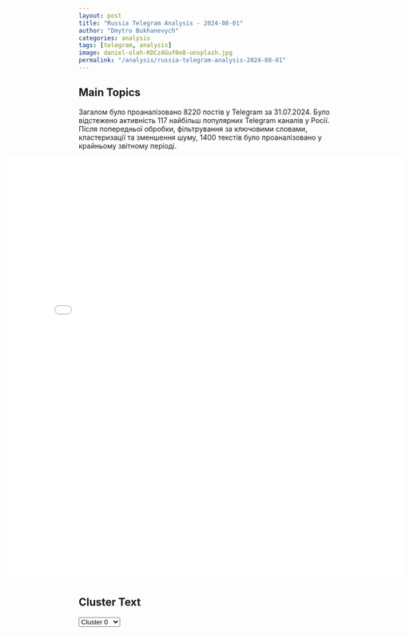 ```yaml
---
layout: post
title: "Russia Telegram Analysis - 2024-08-01"
author: "Dmytro Bukhanevych"
categories: analysis
tags: [telegram, analysis]
image: daniel-olah-KDCzAGuf0e8-unsplash.jpg
permalink: "/analysis/russia-telegram-analysis-2024-08-01"
---
```


<style>
    /* Adjusting iframe-container styles */
    .wide-iframe-container {
        width: calc(100% + 30vw);  /* Extending the width */
        margin-left: -15vw;       /* Negative margin to push to the left */
        overflow: hidden;         /* In case the iframe content spills over */
    }

    .wide-iframe-container iframe {
        width: 100%;  /* Making the iframe take the full width of its container */
        border: none; /* Removing any borders from the iframe */
    }

    /* Toggle mechanism */
    .hidden {
        display: none;
    }
    
    .show-content-target:checked + .show-content {
        display: block;
    }
</style>

<h2>Main Topics</h2>
<p>Загалом було проаналізовано 8220 постів у Telegram за 31.07.2024. Було відстежено активність 117 найбільш популярних Telegram каналів у Росії. Після попередньої обробки, фільтрування за ключовими словами, кластеризації та зменшення шуму, 1400 текстів було проаналізовано у крайньому звітному періоді.</p>
<!-- Embedding Main Plotly Visualization -->
<div class="wide-iframe-container">
    <iframe src="{{site.baseurl}}/visualizations/2024-08-01/fig_topics_time.html" height="850"></iframe>
</div>


<h2>Cluster Text</h2>

<!-- Dropdown to select a cluster -->
<select id="clusterSelector" onchange="displayClusterText()">
<option value="0">Cluster 0</option><option value="1">Cluster 1</option><option value="2">Cluster 2</option><option value="3">Cluster 3</option><option value="4">Cluster 4</option><option value="5">Cluster 5</option><option value="6">Cluster 6</option><option value="7">Cluster 7</option><option value="8">Cluster 8</option><option value="9">Cluster 9</option><option value="10">Cluster 10</option><option value="11">Cluster 11</option><option value="12">Cluster 12</option><option value="13">Cluster 13</option><option value="14">Cluster 14</option><option value="15">Cluster 15</option><option value="16">Cluster 16</option><option value="17">Cluster 17</option><option value="18">Cluster 18</option><option value="19">Cluster 19</option><option value="20">Cluster 20</option><option value="21">Cluster 21</option><option value="22">Cluster 22</option><option value="23">Cluster 23</option>
</select>

<!-- Display area for the selected cluster's text -->
<div id="clusterTextDisplay" class="hidden"></div>

<script type="text/javascript">
    var clusterDetails = {"0": "<b>Total Posts:</b> 81<br><b>Date:</b> 2024-07-31 22:11:25+00:00<br><b>Author:</b> zhest_belgorod<br><b>Link:</b> https://t.me/s/zhest_belgorod/47814<br><b>Subscribers:</b> 692053<br><b>Text:</b> \u0422\u0435\u043a\u0441\u0442: \u0417\u0435\u043b\u0435\u043d\u0441\u043a\u0438\u0439 \u0434\u043e\u043f\u0443\u0441\u0442\u0438\u043b \u043f\u0440\u043e\u0432\u0435\u0434\u0435\u043d\u0438\u0435 \u0440\u0435\u0444\u0435\u0440\u0435\u043d\u0434\u0443\u043c\u0430 \u043f\u043e \u043f\u0435\u0440\u0435\u0434\u0430\u0447\u0435 \u0442\u0435\u0440\u0440\u0438\u0442\u043e\u0440\u0438\u0439 \u0420\u043e\u0441\u0441\u0438\u0438. \u0412 \u0438\u043d\u0442\u0435\u0440\u0432\u044c\u044e \u0444\u0440\u0430\u043d\u0446\u0443\u0437\u0441\u043a\u0438\u043c \u0421\u041c\u0418 \u043e\u043d \u043f\u0440\u0438\u0437\u043d\u0430\u043b \u0432\u0435\u0440\u043e\u044f\u0442\u043d\u043e\u0441\u0442\u044c \u0442\u043e\u0433\u043e, \u0447\u0442\u043e \u041a\u0438\u0435\u0432 \u043d\u0435 \u0441\u043c\u043e\u0436\u0435\u0442 \u0432\u044b\u0439\u0442\u0438 \u043d\u0430 \u0433\u0440\u0430\u043d\u0438\u0446\u044b 1991 \u0433\u043e\u0434\u0430 \u0432\u043e\u0435\u043d\u043d\u044b\u043c \u043f\u0443\u0442\u0451\u043c. \u0417\u0435\u043b\u0435\u043d\u0441\u043a\u0438\u0439 \u0442\u0430\u043a\u0436\u0435 \u0432\u044b\u0441\u043a\u0430\u0437\u0430\u043b\u0441\u044f \u0437\u0430 \u043f\u0440\u0438\u0441\u0443\u0442\u0441\u0442\u0432\u0438\u0435 \u041c\u043e\u0441\u043a\u0432\u044b \u043d\u0430 \u0441\u043b\u0435\u0434\u0443\u044e\u0449\u0435\u043c \u0441\u0430\u043c\u043c\u0438\u0442\u0435 \u043f\u043e \u0423\u043a\u0440\u0430\u0438\u043d\u0435: \u00ab\u0415\u0441\u043b\u0438 \u0432\u0441\u0435 \u0445\u043e\u0442\u044f\u0442 \u0438\u0445 \u0432\u0438\u0434\u0435\u0442\u044c \u0437\u0430 \u0441\u0442\u043e\u043b\u043e\u043c \u043f\u0435\u0440\u0435\u0433\u043e\u0432\u043e\u0440\u043e\u0432, \u0442\u043e \u043c\u044b \u043d\u0435 \u043c\u043e\u0436\u0435\u043c \u0431\u044b\u0442\u044c \u043f\u0440\u043e\u0442\u0438\u0432 \u044d\u0442\u043e\u0433\u043e\u00bb\ud83d\udd25 \u0416\u0435\u0441\u0442\u044c \u0411\u0435\u043b\u0433\u043e\u0440\u043e\u0434 - \u043f\u043e\u0434\u043f\u0438\u0441\u0430\u0442\u044c\u0441\u044f", "1": "<b>Total Posts:</b> 65<br><b>Date:</b> 2024-07-31 19:27:58+00:00<br><b>Author:</b> solovievlive<br><b>Link:</b> https://t.me/s/SolovievLive/271608<br><b>Subscribers:</b> 1325243<br><b>Text:</b> \u0422\u0435\u043a\u0441\u0442: \u041a\u0440\u0443\u043f\u043d\u044b\u0439 \u043e\u0431\u043c\u0435\u043d \u0437\u0430\u043a\u043b\u044e\u0447\u0451\u043d\u043d\u044b\u043c\u0438 \u043c\u0435\u0436\u0434\u0443 \u0420\u043e\u0441\u0441\u0438\u0435\u0439, \u0411\u0435\u043b\u043e\u0440\u0443\u0441\u0441\u0438\u0435\u0439, \u0421\u0428\u0410 \u0438 \u0413\u0435\u0440\u043c\u0430\u043d\u0438\u0435\u0439 \u043c\u043e\u0436\u0435\u0442 \u0441\u043e\u0441\u0442\u043e\u044f\u0442\u044c\u0441\u044f \u0432 \u0431\u043b\u0438\u0436\u0430\u0439\u0448\u0438\u0435 \u0447\u0430\u0441\u044b, \u043f\u0435\u0440\u0435\u0434\u0430\u0435\u0442 \u0441\u043b\u043e\u0432\u0435\u043d\u0441\u043a\u0438\u0439 \u043a\u0430\u043d\u0430\u043b N1.\u0412 \u043e\u0431\u043c\u0435\u043d\u043d\u044b\u0439 \u0444\u043e\u043d\u0434 \u0441\u043e \u0441\u0442\u043e\u0440\u043e\u043d\u044b \u0421\u043b\u043e\u0432\u0435\u043d\u0438\u0438, \u043f\u043e \u0434\u0430\u043d\u043d\u044b\u043c \u0438\u0437\u0434\u0430\u043d\u0438\u044f, \u0432\u0445\u043e\u0434\u044f\u0442 \u0434\u0432\u043e\u0435 \u0440\u043e\u0441\u0441\u0438\u044f\u043d, \u043e\u0441\u0443\u0436\u0434\u0451\u043d\u043d\u044b\u0445 \u043f\u043e \u0434\u0435\u043b\u0443 \u043e \u0448\u043f\u0438\u043e\u043d\u0430\u0436\u0435 \u2014 \u0410\u0440\u0442\u0451\u043c \u0438 \u0410\u043d\u043d\u0430 \u0414\u0443\u043b\u044c\u0446\u0435\u0432\u044b. \u041e\u043d\u0438 \u044f\u043a\u043e\u0431\u044b \u0432\u044b\u0434\u0430\u0432\u0430\u043b\u0438 \u0441\u0435\u0431\u044f \u0437\u0430 \u0433\u0440\u0430\u0436\u0434\u0430\u043d \u0410\u0440\u0433\u0435\u043d\u0442\u0438\u043d\u044b \u0438 \u0431\u044b\u043b\u0438 \u0430\u0440\u0435\u0441\u0442\u043e\u0432\u0430\u043d\u044b \u0432 2022 \u0433\u043e\u0434\u0443. \u0422\u0430\u043a\u0436\u0435 \u0432 \u0440\u0430\u043c\u043a\u0430\u0445 \u043e\u0431\u043c\u0435\u043d\u0430 \u0432 \u0420\u043e\u0441\u0441\u0438\u044e \u043c\u043e\u0436\u0435\u0442 \u0432\u0435\u0440\u043d\u0443\u0442\u044c\u0441\u044f \u043e\u0442\u0431\u044b\u0432\u0430\u044e\u0449\u0438\u0439 \u0441\u0440\u043e\u043a \u0432 \u0413\u0435\u0440\u043c\u0430\u043d\u0438\u0438 \u0412\u0430\u0434\u0438\u043c \u041a\u0440\u0430\u0441\u0438\u043a\u043e\u0432, \u043e\u0441\u0443\u0436\u0434\u0451\u043d\u043d\u044b\u0439 \u043d\u0430 \u043f\u043e\u0436\u0438\u0437\u043d\u0435\u043d\u043d\u043e\u0435 \u0437\u0430 \u0443\u0431\u0438\u0439\u0441\u0442\u0432\u043e \u0447\u0435\u0447\u0435\u043d\u0441\u043a\u043e\u0433\u043e \u043a\u043e\u043c\u0430\u043d\u0434\u0438\u0440\u0430 \u0417\u0435\u043b\u0438\u043c\u0445\u0430\u043d\u0430 \u0425\u0430\u043d\u0433\u043e\u0448\u0432\u0438\u043b\u0438.\u041f\u043e\u043c\u0438\u043c\u043e \u044d\u0442\u043e\u0433\u043e, \u0432 \u043e\u0431\u043c\u0435\u043d\u043d\u043e\u043c \u0444\u043e\u043d\u0434\u0435 \u0444\u0438\u0433\u0443\u0440\u0438\u0440\u0443\u044e\u0442 \u0436\u0443\u0440\u043d\u0430\u043b\u0438\u0441\u0442 Wall Street Journal \u042d\u0432\u0430\u043d \u0413\u0435\u0440\u0448\u043a\u043e\u0432\u0438\u0447, \u043f\u0440\u0438\u0433\u043e\u0432\u043e\u0440\u0435\u043d\u043d\u044b\u0439 \u0432 \u0420\u043e\u0441\u0441\u0438\u0438 \u043a 16 \u0433\u043e\u0434\u0430\u043c \u0437\u0430\u043a\u043b\u044e\u0447\u0435\u043d\u0438\u044f \u043f\u043e \u0434\u0435\u043b\u0443 \u043e \u0448\u043f\u0438\u043e\u043d\u0430\u0436\u0435, \u0430 \u0442\u0430\u043a\u0436\u0435 \u0433\u0440\u0430\u0436\u0434\u0430\u043d\u0438\u043d \u0413\u0435\u0440\u043c\u0430\u043d\u0438\u0438 \u0420\u0438\u043a\u043e \u041a\u0440\u0438\u0433\u0435\u0440, \u043f\u043e\u043c\u0438\u043b\u043e\u0432\u0430\u043d\u043d\u044b\u0439 \u041b\u0443\u043a\u0430\u0448\u0435\u043d\u043a\u043e \u043f\u043e\u0441\u043b\u0435 \u0442\u043e\u0433\u043e, \u043a\u0430\u043a \u0441\u0443\u0434 \u0432 \u0411\u0435\u043b\u043e\u0440\u0443\u0441\u0441\u0438\u0438 \u043f\u0440\u0438\u0433\u043e\u0432\u043e\u0440\u0438\u043b \u0435\u0433\u043e \u043a \u0441\u043c\u0435\u0440\u0442\u043d\u043e\u0439 \u043a\u0430\u0437\u043d\u0438, \u0438 \u0430\u043c\u0435\u0440\u0438\u043a\u0430\u043d\u0441\u043a\u0438\u0439 \u043f\u0435\u0445\u043e\u0442\u0438\u043d\u0435\u0446 \u041f\u043e\u043b \u0423\u0438\u043b\u0430\u043d,  \u043f\u0440\u0438\u0433\u043e\u0432\u043e\u0440\u0451\u043d\u043d\u044b\u0439 \u0432 2020 \u0433\u043e\u0434\u0443 \u041c\u043e\u0441\u0433\u043e\u0440\u0441\u0443\u0434\u043e\u043c \u043a 16 \u0433\u043e\u0434\u0430\u043c \u043e\u0442\u0431\u044b\u0432\u0430\u043d\u0438\u044f \u0432 \u043a\u043e\u043b\u043e\u043d\u0438\u0438 \u0441\u0442\u0440\u043e\u0433\u043e\u0433\u043e \u0440\u0435\u0436\u0438\u043c\u0430 \u0437\u0430 \u0448\u043f\u0438\u043e\u043d\u0430\u0436.\u041f\u043e\u0434\u043f\u0438\u0441\u044b\u0432\u0430\u0439\u0441\u044f \u043d\u0430 Telegram \u0421\u041e\u041b\u041e\u0412\u042c\u0401\u0412!", "2": "<b>Total Posts:</b> 22<br><b>Date:</b> 2024-07-31 11:56:41+00:00<br><b>Author:</b> infomoscow24<br><b>Link:</b> https://t.me/s/infomoscow24/66832<br><b>Subscribers:</b> 404896<br><b>Text:</b> \u0422\u0435\u043a\u0441\u0442: \u0411\u0430\u043b\u0438 \u0441\u0442\u0430\u043b \u0447\u0443\u0442\u043e\u0447\u043a\u0443 \u0431\u043b\u0438\u0436\u0435. \u041f\u0440\u044f\u043c\u044b\u0435 \u0440\u0435\u0439\u0441\u044b \u0438\u0437 \u0420\u043e\u0441\u0441\u0438\u0438 \u0432 \u0418\u043d\u0434\u043e\u043d\u0435\u0437\u0438\u044e \u043c\u043e\u0433\u0443\u0442 \u043f\u043e\u044f\u0432\u0438\u0442\u044c\u0441\u044f \u0432\u043e\u0442-\u0432\u043e\u0442.\u0412 \u041c\u043e\u0441\u043a\u0432\u0443 \u043f\u0440\u0438\u043b\u0435\u0442\u0435\u043b \u0438\u0437\u0431\u0440\u0430\u043d\u043d\u044b\u0439 \u043f\u0440\u0435\u0437\u0438\u0434\u0435\u043d\u0442 \u0440\u0435\u0441\u043f\u0443\u0431\u043b\u0438\u043a\u0438 \u041f\u0440\u0430\u0431\u043e\u0432\u043e \u0421\u0443\u0431\u0438\u0430\u043d\u0442\u043e \u043d\u0430 \u0432\u0441\u0442\u0440\u0435\u0447\u0443 \u0441 \u0412\u043b\u0430\u0434\u0438\u043c\u0438\u0440\u043e\u043c \u041f\u0443\u0442\u0438\u043d\u044b\u043c \u0438 \u0437\u0430\u044f\u0432\u0438\u043b, \u0447\u0442\u043e \u043f\u043e\u0434\u0434\u0435\u0440\u0436\u0438\u0432\u0430\u0435\u0442 \u0432\u043e\u0437\u043c\u043e\u0436\u043d\u043e\u0441\u0442\u044c \u043f\u0440\u044f\u043c\u044b\u0445 \u0440\u0435\u0439\u0441\u043e\u0432 \u043d\u0430 \u0411\u0430\u043b\u0438. \u0422\u0430\u043a\u0436\u0435 \u043e\u043d \u043f\u0440\u0438\u0432\u0435\u0442\u0441\u0442\u0432\u0443\u0435\u0442 \u043e\u0442\u043a\u0440\u044b\u0442\u0438\u0435 \u0433\u0435\u043d\u043a\u043e\u043d\u0441\u0443\u043b\u044c\u0441\u0442\u0432\u0430 \u0420\u0424 \u043d\u0430 \u043e\u0441\u0442\u0440\u043e\u0432\u0435. \u0421\u0435\u0439\u0447\u0430\u0441 \u0440\u043e\u0441\u0441\u0438\u0439\u0441\u043a\u0438\u0435 \u0430\u0432\u0438\u0430\u043a\u043e\u043c\u043f\u0430\u043d\u0438\u0438 \u043d\u0435 \u043b\u0435\u0442\u0430\u044e\u0442 \u043d\u0430\u043f\u0440\u044f\u043c\u0443\u044e \u0432 \u0418\u043d\u0434\u043e\u043d\u0435\u0437\u0438\u044e, \u0434\u043e\u0431\u0440\u0430\u0442\u044c\u0441\u044f \u043c\u043e\u0436\u043d\u043e \u0442\u043e\u043b\u044c\u043a\u043e \u0441 \u043f\u0435\u0440\u0435\u0441\u0430\u0434\u043a\u0430\u043c\u0438.\ud83c\udd97 \u041f\u043e\u0434\u043f\u0438\u0441\u0430\u0442\u044c\u0441\u044f \u043d\u0430 \u041c\u043e\u0441\u043a\u0432\u0430 24", "3": "<b>Total Posts:</b> 26<br><b>Date:</b> 2024-07-31 10:46:28+00:00<br><b>Author:</b> moskva_only<br><b>Link:</b> https://t.me/s/moskva_only/6688<br><b>Subscribers:</b> 415753<br><b>Text:</b> \u0422\u0435\u043a\u0441\u0442: \u26a1\ufe0f \u0413\u043e\u0441\u0434\u0443\u043c\u0430 \u043f\u0440\u0438\u043d\u044f\u043b\u0430 \u0437\u0430\u043a\u043e\u043d, \u0437\u0430\u043f\u0440\u0435\u0449\u0430\u044e\u0449\u0438\u0439 \u0441 \u043c\u0430\u0440\u0442\u0430 2025 \u043f\u0440\u043e\u0434\u0430\u0432\u0430\u0442\u044c \u044d\u043d\u0435\u0440\u0433\u0435\u0442\u0438\u043a\u0438 \u043d\u0435\u0441\u043e\u0432\u0435\u0440\u0448\u0435\u043d\u043d\u043e\u043b\u0435\u0442\u043d\u0438\u043c. \u2b50\ufe0f \u041c\u043e\u0441\u043a\u0432\u0430News", "4": "<b>Total Posts:</b> 35<br><b>Date:</b> 2024-07-31 07:11:54+00:00<br><b>Author:</b> rt_russian<br><b>Link:</b> https://t.me/s/rt_russian/210513<br><b>Subscribers:</b> 952840<br><b>Text:</b> \u0422\u0435\u043a\u0441\u0442: \u041f\u0443\u0442\u0438\u043d \u043f\u043e\u0434\u043f\u0438\u0441\u0430\u043b \u0443\u043a\u0430\u0437 \u043e \u0444\u0435\u0434\u0435\u0440\u0430\u043b\u044c\u043d\u043e\u0439 \u0432\u044b\u043f\u043b\u0430\u0442\u0435 \u0432 \u0440\u0430\u0437\u043c\u0435\u0440\u0435 400 \u0442\u044b\u0441. \u0440\u0443\u0431\u043b\u0435\u0439 \u0432\u043e\u0435\u043d\u043d\u044b\u043c, \u043a\u043e\u0442\u043e\u0440\u044b\u0435 \u0441 1 \u0430\u0432\u0433\u0443\u0441\u0442\u0430 \u0434\u043e \u043a\u043e\u043d\u0446\u0430 \u0433\u043e\u0434\u0430 \u0437\u0430\u043a\u043b\u044e\u0447\u0430\u0442 \u043a\u043e\u043d\u0442\u0440\u0430\u043a\u0442 \u0434\u043b\u044f \u0441\u043b\u0443\u0436\u0431\u044b \u0432 \u0437\u043e\u043d\u0435 \u0421\u0412\u041e.\u0412\u043b\u0430\u0441\u0442\u044f\u043c \u0440\u043e\u0441\u0441\u0438\u0439\u0441\u043a\u0438\u0445 \u0440\u0435\u0433\u0438\u043e\u043d\u043e\u0432 \u0440\u0435\u043a\u043e\u043c\u0435\u043d\u0434\u043e\u0432\u0430\u043d\u043e \u0432\u044b\u043f\u043b\u0430\u0447\u0438\u0432\u0430\u0442\u044c \u0435\u0449\u0451 \u043f\u043e 400 \u0442\u044b\u0441. \u0440\u0443\u0431\u043b\u0435\u0439 \u0438\u0437 \u0441\u0440\u0435\u0434\u0441\u0442\u0432 \u0441\u0443\u0431\u044a\u0435\u043a\u0442\u0430 \u0424\u0435\u0434\u0435\u0440\u0430\u0446\u0438\u0438.\ud83d\udfe9 \u041f\u043e\u0434\u043f\u0438\u0441\u0430\u0442\u044c\u0441\u044f | \u041f\u0440\u0438\u0441\u043b\u0430\u0442\u044c \u043d\u043e\u0432\u043e\u0441\u0442\u044c | \u0417\u0435\u0440\u043a\u0430\u043b\u043e", "5": "<b>Total Posts:</b> 26<br><b>Date:</b> 2024-07-31 18:50:00+00:00<br><b>Author:</b> tass_agency<br><b>Link:</b> https://t.me/s/tass_agency/263588<br><b>Subscribers:</b> 430058<br><b>Text:</b> \u0422\u0435\u043a\u0441\u0442: \u0423\u0431\u0438\u0439\u0441\u0442\u0432\u043e \u0433\u043b\u0430\u0432\u044b \u043f\u043e\u043b\u0438\u0442\u0431\u044e\u0440\u043e \u0425\u0410\u041c\u0410\u0421 \u0425\u0430\u043d\u0438\u0438 \u0432 \u0422\u0435\u0433\u0435\u0440\u0430\u043d\u0435 \u043d\u0435 \u043c\u043e\u0433\u043b\u043e \u043f\u0440\u043e\u0438\u0437\u043e\u0439\u0442\u0438 \u0431\u0435\u0437 \u0441\u0430\u043d\u043a\u0446\u0438\u0438 \u0412\u0430\u0448\u0438\u043d\u0433\u0442\u043e\u043d\u0430 \u0438 \u043f\u043e\u0434\u0434\u0435\u0440\u0436\u043a\u0438 \u0440\u0430\u0437\u0432\u0435\u0434\u0441\u043e\u043e\u0431\u0449\u0435\u0441\u0442\u0432\u0430 \u0421\u0428\u0410. \u041e\u0431 \u044d\u0442\u043e\u043c \u0433\u043e\u0432\u043e\u0440\u0438\u0442\u0441\u044f \u0432 \u043f\u0438\u0441\u044c\u043c\u0435 \u043f\u043e\u0441\u0442\u043f\u0440\u0435\u0434\u0430 \u0418\u0440\u0430\u043d\u0430 \u043f\u0440\u0438 \u041e\u041e\u041d, \u043d\u0430\u043f\u0440\u0430\u0432\u043b\u0435\u043d\u043d\u043e\u043c \u043f\u0440\u0435\u0434\u0441\u0435\u0434\u0430\u0442\u0435\u043b\u044e \u0421\u0411 \u0432\u0441\u0435\u043c\u0438\u0440\u043d\u043e\u0439 \u043e\u0440\u0433\u0430\u043d\u0438\u0437\u0430\u0446\u0438\u0438, \u0444\u0443\u043d\u043a\u0446\u0438\u0438 \u043a\u043e\u0442\u043e\u0440\u043e\u0433\u043e \u0432 \u0438\u044e\u043b\u0435 \u0432\u044b\u043f\u043e\u043b\u043d\u044f\u0435\u0442\u2026", "6": "<b>Total Posts:</b> 70<br><b>Date:</b> 2024-07-31 15:49:36+00:00<br><b>Author:</b> kontext_channel<br><b>Link:</b> https://t.me/s/kontext_channel/39193<br><b>Subscribers:</b> 933093<br><b>Text:</b> \u0422\u0435\u043a\u0441\u0442: Bloomberg: \u0432 \u0423\u043a\u0440\u0430\u0438\u043d\u0443 \u043f\u0440\u0438\u0431\u044b\u043b\u0430 \u043f\u0435\u0440\u0432\u0430\u044f \u043f\u0430\u0440\u0442\u0438\u044f \u0438\u0441\u0442\u0440\u0435\u0431\u0438\u0442\u0435\u043b\u0435\u0439 F-16 \u0421\u043e\u0431\u0435\u0441\u0435\u0434\u043d\u0438\u043a\u0438 Bloomberg \u043d\u0435 \u0443\u0442\u043e\u0447\u043d\u0438\u043b\u0438, \u0441\u043a\u043e\u043b\u044c\u043a\u043e \u0438\u0441\u0442\u0440\u0435\u0431\u0438\u0442\u0435\u043b\u0435\u0439 \u043f\u0440\u0438\u0431\u044b\u043b\u0438 \u0432 \u0423\u043a\u0440\u0430\u0438\u043d\u0443, \u043e\u0434\u043d\u0430\u043a\u043e \u0441\u043a\u0430\u0437\u0430\u043b\u0438, \u0447\u0442\u043e \u0447\u0438\u0441\u043b\u043e \u043f\u043e\u0441\u0442\u0430\u0432\u043b\u0435\u043d\u043d\u044b\u0445 F-16 \u043d\u0435\u0431\u043e\u043b\u044c\u0448\u043e\u0435.\u0423 \u0441\u043e\u044e\u0437\u043d\u0438\u043a\u043e\u0432 \u0423\u043a\u0440\u0430\u0438\u043d\u044b \u043f\u043e \u041d\u0410\u0422\u041e \u0431\u044b\u043b\u043e \u043e\u0431\u044f\u0437\u0430\u0442\u0435\u043b\u044c\u0441\u0442\u0432\u043e \u043f\u043e\u0441\u0442\u0430\u0432\u0438\u0442\u044c \u043f\u0435\u0440\u0432\u044b\u0435 F-16 \u0434\u043e \u043a\u043e\u043d\u0446\u0430 \u0438\u044e\u043b\u044f, \u0438 \u044d\u0442\u043e \u0442\u0440\u0435\u0431\u043e\u0432\u0430\u043d\u0438\u0435 \u0432\u044b\u043f\u043e\u043b\u043d\u0435\u043d\u043e, \u043e\u0442\u043c\u0435\u0447\u0430\u044e\u0442 \u0438\u0441\u0442\u043e\u0447\u043d\u0438\u043a\u0438 \u0430\u0433\u0435\u043d\u0442\u0441\u0442\u0432\u0430. \u041f\u043e\u043a\u0430 \u043d\u0435 \u044f\u0441\u043d\u043e, \u0441\u043c\u043e\u0433\u0443\u0442 \u043b\u0438 \u0443\u043a\u0440\u0430\u0438\u043d\u0441\u043a\u0438\u0435 \u043b\u0435\u0442\u0447\u0438\u043a\u0438 \u0441\u0440\u0430\u0437\u0443 \u043f\u0440\u0438\u0441\u0442\u0443\u043f\u0438\u0442\u044c \u043a \u0438\u0441\u043f\u043e\u043b\u044c\u0437\u043e\u0432\u0430\u043d\u0438\u044e \u0441\u0430\u043c\u043e\u043b\u0435\u0442\u043e\u0432 \u0438\u043b\u0438 \u044d\u0442\u043e\u0442 \u043f\u0440\u043e\u0446\u0435\u0441\u0441 \u0437\u0430\u0439\u043c\u0435\u0442 \u0431\u043e\u043b\u044c\u0448\u0435 \u0432\u0440\u0435\u043c\u0435\u043d\u0438, \u043f\u0438\u0448\u0435\u0442 Bloomberg. \u0412 \u041c\u0438\u043d\u043e\u0431\u043e\u0440\u043e\u043d\u044b \u0423\u043a\u0440\u0430\u0438\u043d\u044b \u043e\u0442\u043a\u0430\u0437\u0430\u043b\u0438\u0441\u044c \u043a\u043e\u043c\u043c\u0435\u043d\u0442\u0438\u0440\u043e\u0432\u0430\u0442\u044c \u0438\u043d\u0444\u043e\u0440\u043c\u0430\u0446\u0438\u044e \u043e \u043f\u043e\u0441\u0442\u0443\u043f\u043b\u0435\u043d\u0438\u0438 \u0438\u0441\u0442\u0440\u0435\u0431\u0438\u0442\u0435\u043b\u0435\u0439.\ud83d\udccc\ud83d\udccc \u041e \u0442\u043e\u043c, \u0447\u0442\u043e \u0438\u0441\u0442\u0440\u0435\u0431\u0438\u0442\u0435\u043b\u0438 F-16 \u0438\u0437 \u0414\u0430\u043d\u0438\u0438 \u0438 \u041d\u0438\u0434\u0435\u0440\u043b\u0430\u043d\u0434\u043e\u0432 \u043f\u043e\u0441\u0442\u0443\u043f\u044f\u0442 \u0432 \u0423\u043a\u0440\u0430\u0438\u043d\u0443 \u0443\u0436\u0435 \u044d\u0442\u0438\u043c \u043b\u0435\u0442\u043e\u043c, \u0432 \u0438\u044e\u043b\u0435 \u0441\u043e\u043e\u0431\u0449\u0438\u043b \u0433\u043e\u0441\u0441\u0435\u043a\u0440\u0435\u0442\u0430\u0440\u044c \u0421\u0428\u0410 \u042d\u043d\u0442\u043e\u043d\u0438 \u0411\u043b\u0438\u043d\u043a\u0435\u043d. \u0412 \u043f\u0440\u043e\u0448\u043b\u043e\u043c \u0433\u043e\u0434\u0443 \u0412\u043b\u0430\u0434\u0438\u043c\u0438\u0440 \u0417\u0435\u043b\u0435\u043d\u0441\u043a\u0438\u0439 \u0437\u0430\u044f\u0432\u043b\u044f\u043b, \u0447\u0442\u043e \u041d\u0438\u0434\u0435\u0440\u043b\u0430\u043d\u0434\u044b \u043f\u0440\u0435\u0434\u043e\u0441\u0442\u0430\u0432\u044f\u0442 \u041a\u0438\u0435\u0432\u0443 42 \u0441\u0430\u043c\u043e\u043b\u0435\u0442\u0430, \u0430 \u0414\u0430\u043d\u0438\u044f \u2014 19", "7": "<b>Total Posts:</b> 379<br><b>Date:</b> 2024-07-31 17:17:25+00:00<br><b>Author:</b> treugolniklpr<br><b>Link:</b> https://t.me/s/treugolniklpr/48558<br><b>Subscribers:</b> 507700<br><b>Text:</b> \u0422\u0435\u043a\u0441\u0442: \u0412\u0435\u0447\u0435\u0440\u043d\u044f\u044f \u0441\u0432\u043e\u0434\u043a\u0430 \u0438\u0437 \u041a\u0443\u0440\u0441\u043a\u043e\u0439 \u043e\u0431\u043b\u0430\u0441\u0442\u0438 \u043e\u0442 31 \u0438\u044e\u043b\u044f 2024 \u0433\u043e\u0434\u0430\ud83d\udca5 \u0421\u0435\u0433\u043e\u0434\u043d\u044f \u043d\u043e\u0447\u044c\u044e \u043d\u0430\u0448\u0438 \u0431\u043e\u0439\u0446\u044b \u041f\u0412\u041e \u0443\u043d\u0438\u0447\u0442\u043e\u0436\u0438\u043b\u0438 1 \u0443\u043a\u0440\u0430\u0438\u043d\u0441\u043a\u0438\u0439 \u0411\u041f\u041b\u0410 \u0441\u0430\u043c\u043e\u043b\u0451\u0442\u043d\u043e\u0433\u043e \u0442\u0438\u043f\u0430 \u0438 1 \u0443\u043f\u0440\u0430\u0432\u043b\u044f\u0435\u043c\u0443\u044e \u0440\u0430\u043a\u0435\u0442\u0443 \u00ab\u041d\u0435\u043f\u0442\u0443\u043d-\u041c\u0414\u00bb.\ud83d\udca5 \u0412 \u0442\u0435\u0447\u0435\u043d\u0438\u0435 \u0434\u043d\u044f \u0441\u043e \u0441\u0442\u043e\u0440\u043e\u043d\u044b \u0423\u043a\u0440\u0430\u0438\u043d\u044b \u0431\u044b\u043b\u0438 \u043e\u0431\u0441\u0442\u0440\u0435\u043b\u044f\u043d\u044b \u043f\u043e\u0441\u0451\u043b\u043e\u043a \u041f\u043e\u043b\u0438\u0442\u043e\u0442\u0434\u0435\u043b\u044c\u0441\u043a\u0438\u0439 \u0413\u043b\u0443\u0448\u043a\u043e\u0432\u0441\u043a\u043e\u0433\u043e \u0440\u0430\u0439\u043e\u043d\u0430, \u0434\u0435\u0440\u0435\u0432\u043d\u044f \u0410\u043d\u0430\u0442\u043e\u043b\u044c\u0435\u0432\u043a\u0430 \u0420\u044b\u043b\u044c\u0441\u043a\u043e\u0433\u043e \u0440\u0430\u0439\u043e\u043d\u0430 \u0438 \u0441\u0435\u043b\u043e \u0413\u043e\u0440\u0434\u0435\u0435\u0432\u043a\u0430 \u041a\u043e\u0440\u0435\u043d\u0435\u0432\u0441\u043a\u043e\u0433\u043e \u0440\u0430\u0439\u043e\u043d\u0430.\ud83d\udca5 \u0421\u0431\u0440\u043e\u0441\u044b \u0441 \u0443\u043a\u0440\u0430\u0438\u043d\u0441\u043a\u0438\u0445 \u043a\u043e\u043f\u0442\u0435\u0440\u043e\u0432 \u0438 \u0430\u0442\u0430\u043a\u0438 \u0434\u0440\u043e\u043d\u043e\u0432-\u043a\u0430\u043c\u0438\u043a\u0430\u0434\u0437\u0435 \u043e\u0442\u043c\u0435\u0447\u0430\u043b\u0438\u0441\u044c \u0432\u0431\u043b\u0438\u0437\u0438 \u0433\u043e\u0440\u043e\u0434\u0430 \u0421\u0443\u0434\u0436\u0438 \u0438 \u0445\u0443\u0442\u043e\u0440\u0430 \u041e\u043b\u0435\u0448\u043d\u044f \u0421\u0443\u0434\u0436\u0430\u043d\u0441\u043a\u043e\u0433\u043e \u0440\u0430\u0439\u043e\u043d\u0430, \u043f\u043e\u0441\u0451\u043b\u043a\u043e\u0432 \u0413\u043b\u0443\u0448\u043a\u043e\u0432\u043e \u0438 \u0422\u0451\u0442\u043a\u0438\u043d\u043e, \u0441\u0451\u043b \u041a\u043e\u0431\u044b\u043b\u043a\u0438 \u0438 \u041a\u0443\u043b\u044c\u0431\u0430\u043a\u0438 \u0413\u043b\u0443\u0448\u043a\u043e\u0432\u0441\u043a\u043e\u0433\u043e \u0440\u0430\u0439\u043e\u043d\u0430, \u0434\u0435\u0440\u0435\u0432\u043d\u0438 \u041a\u043e\u043b\u044b\u0447\u0435\u0432\u043a\u0438 \u041a\u043e\u0440\u0435\u043d\u0435\u0432\u0441\u043a\u043e\u0433\u043e \u0440\u0430\u0439\u043e\u043d\u0430.\ud83d\ude91 \u041a\u0430\u043a \u0441\u043e\u043e\u0431\u0449\u0430\u043b\u043e\u0441\u044c \u0440\u0430\u043d\u0435\u0435, \u0432\u0431\u043b\u0438\u0437\u0438 \u0434\u0435\u0440\u0435\u0432\u043d\u0438 \u041a\u043e\u043b\u044b\u0447\u0435\u0432\u043a\u0438 \u041a\u043e\u0440\u0435\u043d\u0435\u0432\u0441\u043a\u043e\u0433\u043e \u0440\u0430\u0439\u043e\u043d\u0430 \u0441 \u0443\u043a\u0440\u0430\u0438\u043d\u0441\u043a\u043e\u0433\u043e \u043a\u043e\u043f\u0442\u0435\u0440\u0430 \u0431\u044b\u043b\u043e \u0441\u0431\u0440\u043e\u0448\u0435\u043d\u043e \u0432\u0437\u0440\u044b\u0432\u043d\u043e\u0435 \u0443\u0441\u0442\u0440\u043e\u0439\u0441\u0442\u0432\u043e \u043d\u0430 \u0442\u0435\u0440\u0440\u0438\u0442\u043e\u0440\u0438\u044e \u0430\u0432\u0442\u043e\u0437\u0430\u043f\u0440\u0430\u0432\u043e\u0447\u043d\u043e\u0439 \u0441\u0442\u0430\u043d\u0446\u0438\u0438. \u0420\u0430\u043d\u0435\u043d \u0440\u0430\u0431\u043e\u0442\u043d\u0438\u043a \u0437\u0430\u043f\u0440\u0430\u0432\u043a\u0438. \u041e\u043d \u0434\u043e\u0441\u0442\u0430\u0432\u043b\u0435\u043d \u0432 \u041a\u043e\u0440\u0435\u043d\u0435\u0432\u0441\u043a\u0443\u044e \u0440\u0430\u0439\u043e\u043d\u043d\u0443\u044e \u0431\u043e\u043b\u044c\u043d\u0438\u0446\u0443, \u0433\u0434\u0435 \u0435\u043c\u0443 \u043e\u043a\u0430\u0437\u0430\u043d\u0430 \u043c\u0435\u0434\u0438\u0446\u0438\u043d\u0441\u043a\u0430\u044f \u043f\u043e\u043c\u043e\u0449\u044c. \u041d\u0430 \u0441\u0442\u0430\u043d\u0446\u0438\u0438 \u043e\u0441\u043a\u043e\u043b\u043a\u0430\u043c\u0438 \u043f\u043e\u0432\u0440\u0435\u0436\u0434\u0435\u043d\u044b \u0437\u0434\u0430\u043d\u0438\u0435 \u043e\u043f\u0435\u0440\u0430\u0442\u043e\u0440\u0441\u043a\u043e\u0439 \u0438 \u043e\u0431\u043e\u0440\u0443\u0434\u043e\u0432\u0430\u043d\u0438\u0435.\u0412 \u0421\u0443\u0434\u0436\u0435 \u0432 \u0440\u0435\u0437\u0443\u043b\u044c\u0442\u0430\u0442\u0435 \u0441\u0431\u0440\u043e\u0441\u0430 \u0432\u0437\u0440\u044b\u0432\u043d\u044b\u0445 \u0443\u0441\u0442\u0440\u043e\u0439\u0441\u0442\u0432 \u0441 \u0443\u043a\u0440\u0430\u0438\u043d\u0441\u043a\u043e\u0433\u043e \u043a\u043e\u043f\u0442\u0435\u0440\u0430 \u043f\u043e\u0432\u0440\u0435\u0436\u0434\u0435\u043d\u044b \u0442\u0440\u0438 \u0430\u0432\u0442\u043e\u043c\u043e\u0431\u0438\u043b\u044f. \u0421\u0440\u0435\u0434\u0441\u0442\u0432\u0430\u043c\u0438 \u0440\u0430\u0434\u0438\u043e\u044d\u043b\u0435\u043a\u0442\u0440\u043e\u043d\u043d\u043e\u0439 \u0431\u043e\u0440\u044c\u0431\u044b \u0432 \u043f\u0440\u0438\u0433\u0440\u0430\u043d\u0438\u0447\u043d\u044b\u0445 \u0440\u0430\u0439\u043e\u043d\u0430\u0445 \u0432 \u0442\u0435\u0447\u0435\u043d\u0438\u0435 \u0434\u043d\u044f \u043b\u0438\u043a\u0432\u0438\u0434\u0438\u0440\u043e\u0432\u0430\u043d\u043e \u0438 \u043e\u0431\u0435\u0437\u0432\u0440\u0435\u0436\u0435\u043d\u043e 11 \u0443\u043a\u0440\u0430\u0438\u043d\u0441\u043a\u0438\u0445 \u0434\u0440\u043e\u043d\u043e\u0432.", "8": "<b>Total Posts:</b> 69<br><b>Date:</b> 2024-07-31 21:51:58+00:00<br><b>Author:</b> solovievlive<br><b>Link:</b> https://t.me/s/SolovievLive/271625<br><b>Subscribers:</b> 1325243<br><b>Text:</b> \u0422\u0435\u043a\u0441\u0442: \u2757\ufe0f\u0423\u0431\u0438\u0439\u0441\u0442\u0432\u043e \u0433\u043b\u0430\u0432\u044b \u043f\u043e\u043b\u0438\u0442\u0431\u044e\u0440\u043e \u0425\u0410\u041c\u0410\u0421 \u0425\u0430\u043d\u0438\u0438, \u0432 \u043a\u043e\u0442\u043e\u0440\u043e\u043c \u0418\u0440\u0430\u043d \u043e\u0431\u0432\u0438\u043d\u044f\u0435\u0442 \u0418\u0437\u0440\u0430\u0438\u043b\u044c, \u043d\u0435 \u043c\u043e\u0433\u043b\u043e \u0431\u044b\u0442\u044c \u0441\u043e\u0432\u0435\u0440\u0448\u0435\u043d\u043e \u0431\u0435\u0437 \u0441\u043e\u0434\u0435\u0439\u0441\u0442\u0432\u0438\u044f \u0440\u0430\u0437\u0432\u0435\u0434\u043a\u0438 \u0421\u0428\u0410, \u0437\u0430\u044f\u0432\u0438\u043b \u0438\u0440\u0430\u043d\u0441\u043a\u0438\u0439 \u043f\u043e\u0441\u0442\u043f\u0440\u0435\u0434 \u043f\u0440\u0438 \u041e\u041e\u041d \u0418\u0440\u0430\u0432\u0430\u043d\u0438.\u041e\u043d \u043f\u043e\u0434\u0447\u0435\u0440\u043a\u043d\u0443\u043b, \u0447\u0442\u043e \u0443\u0431\u0438\u0439\u0441\u0442\u0432\u043e \u0425\u0430\u043d\u0438\u0438 \u044f\u0432\u043b\u044f\u0435\u0442\u0441\u044f \u0432\u043e\u0435\u043d\u043d\u044b\u043c \u043f\u0440\u0435\u0441\u0442\u0443\u043f\u043b\u0435\u043d\u0438\u0435\u043c \u0432 \u0441\u043e\u043e\u0442\u0432\u0435\u0442\u0441\u0442\u0432\u0438\u0438 \u0441 \u0416\u0435\u043d\u0435\u0432\u0441\u043a\u043e\u0439 \u043a\u043e\u043d\u0432\u0435\u043d\u0446\u0438\u0435\u0439, \u0437\u0430\u0432\u0438\u043b, \u0447\u0442\u043e \u0421\u0411 \u041e\u041e\u041d \u043d\u0435 \u0441\u043f\u0440\u0430\u0432\u0438\u043b\u0441\u044f \u0441\u043e \u0441\u0432\u043e\u0438\u043c\u0438 \u043e\u0431\u044f\u0437\u0430\u043d\u043d\u043e\u0441\u0442\u044f\u043c\u0438 \u043f\u043e \u043f\u043e\u0434\u0434\u0435\u0440\u0436\u0430\u043d\u0438\u044e \u043c\u0438\u0440\u0430 \u0438 \u0431\u0435\u0437\u043e\u043f\u0430\u0441\u043d\u043e\u0441\u0442\u0438 \u0432 \u0411\u043b\u0438\u0436\u043d\u0435\u0432\u043e\u0441\u0442\u043e\u0447\u043d\u043e\u043c \u0440\u0435\u0433\u0438\u043e\u043d\u0435 \u0438 \u043f\u043e\u0442\u0440\u0435\u0431\u043e\u0432\u0430\u043b \u043e\u0442 \u043c\u0435\u0436\u0434\u0443\u043d\u0430\u0440\u043e\u0434\u043d\u043e\u0439 \u043e\u0440\u0433\u0430\u043d\u0438\u0437\u0430\u0446\u0438\u0438 \u043f\u0440\u0438\u0432\u043b\u0435\u0447\u044c \u0418\u0437\u0440\u0430\u0438\u043b\u044c \u043a \u043e\u0442\u0432\u0435\u0442\u0441\u0442\u0432\u0435\u043d\u043d\u043e\u0441\u0442\u0438 \u0437\u0430 \u043f\u0440\u0435\u0441\u0442\u0443\u043f\u043b\u0435\u043d\u0438\u044f \u043f\u0440\u043e\u0442\u0438\u0432 \u043f\u0430\u043b\u0435\u0441\u0442\u0438\u043d\u0446\u0435\u0432.\u0422\u0430\u043a\u0436\u0435 \u043e\u043d \u0441\u043a\u0430\u0437\u0430\u043b, \u0447\u0442\u043e \u0418\u0440\u0430\u043d \u043e\u0441\u0442\u0430\u0432\u043b\u044f\u0435\u0442 \u0437\u0430 \u0441\u043e\u0431\u043e\u0439 \u043f\u0440\u0430\u0432\u043e \u043e\u0442\u0440\u0435\u0430\u0433\u0438\u0440\u043e\u0432\u0430\u0442\u044c \u043d\u0430 \u0443\u0434\u0430\u0440 \u0418\u0437\u0440\u0430\u0438\u043b\u044f \u043f\u043e \u0422\u0435\u0433\u0435\u0440\u0430\u043d\u0443.\u041f\u043e\u0434\u043f\u0438\u0441\u044b\u0432\u0430\u0439\u0441\u044f \u043d\u0430 Telegram \u0421\u041e\u041b\u041e\u0412\u042c\u0401\u0412!", "9": "<b>Total Posts:</b> 26<br><b>Date:</b> 2024-07-31 13:37:58+00:00<br><b>Author:</b> solovievlive<br><b>Link:</b> https://t.me/s/SolovievLive/271557<br><b>Subscribers:</b> 1325243<br><b>Text:</b> \u0422\u0435\u043a\u0441\u0442: \u2757\ufe0f\u0421\u0428\u0410 \u043f\u0440\u0438\u043e\u0441\u0442\u0430\u043d\u0430\u0432\u043b\u0438\u0432\u0430\u044e\u0442 \u0432\u044b\u0434\u0435\u043b\u0435\u043d\u0438\u0435 \u043f\u043e\u043c\u043e\u0449\u0438 \u0413\u0440\u0443\u0437\u0438\u0438 \u0438 \u0441\u0447\u0438\u0442\u0430\u044e\u0442 \u0434\u0435\u0439\u0441\u0442\u0432\u0438\u044f \u0435\u0435 \u043f\u0440\u0430\u0432\u0438\u0442\u0435\u043b\u044c\u0441\u0442\u0432\u0430 \u043d\u0435\u0441\u043e\u0432\u043c\u0435\u0441\u0442\u0438\u043c\u044b\u043c\u0438 \u0441 \u0447\u043b\u0435\u043d\u0441\u0442\u0432\u043e\u043c \u0432 \u0415\u0421 \u0438 \u041d\u0410\u0422\u041e.\u0413\u043e\u0441\u0441\u0435\u043a\u0440\u0435\u0442\u0430\u0440\u044c \u0421\u0428\u0410 \u042d\u043d\u0442\u043e\u043d\u0438 \u0411\u043b\u0438\u043d\u043a\u0435\u043d\u041f\u043e\u0434\u043f\u0438\u0441\u044b\u0432\u0430\u0439\u0441\u044f \u043d\u0430 Telegram \u0421\u041e\u041b\u041e\u0412\u042c\u0401\u0412!", "10": "<b>Total Posts:</b> 24<br><b>Date:</b> 2024-07-31 11:24:57+00:00<br><b>Author:</b> epoddubny<br><b>Link:</b> https://t.me/s/epoddubny/20574<br><b>Subscribers:</b> 707442<br><b>Text:</b> \u0422\u0435\u043a\u0441\u0442: \u0413\u043e\u0441\u0434\u0443\u043c\u0430 \u0438\u0441\u043f\u0440\u0430\u0432\u0438\u043b\u0430 \u0442\u043e, \u0447\u0442\u043e \u0442\u0440\u0435\u0431\u043e\u0432\u0430\u043b\u043e \u043e\u0447\u0435\u0432\u0438\u0434\u043d\u043e\u0439 \u043a\u043e\u0440\u0440\u0435\u043a\u0442\u0438\u0440\u043e\u0432\u043a\u0438. \u0412 \u0413\u043e\u0441\u0434\u0443\u043c\u0435 \u0443\u0442\u043e\u0447\u043d\u0438\u043b\u0438 \u0437\u0430\u043a\u043e\u043d \u043e\u0431 \u043e\u0442\u0432\u0435\u0442\u0441\u0442\u0432\u0435\u043d\u043d\u043e\u0441\u0442\u0438 \u0432\u043e\u0435\u043d\u043d\u043e\u0441\u043b\u0443\u0436\u0430\u0449\u0438\u0445 \u0437\u0430 \u0438\u0441\u043f\u043e\u043b\u044c\u0437\u043e\u0432\u0430\u043d\u0438\u0435 \u0433\u0430\u0434\u0436\u0435\u0442\u043e\u0432.  \u041d\u043e\u0440\u043c\u044b \u043e \u0434\u0438\u0441\u0446\u0438\u043f\u043b\u0438\u043d\u0430\u0440\u043d\u043e\u043c \u0430\u0440\u0435\u0441\u0442\u0435 \u0431\u043e\u0439\u0446\u043e\u0432 \u0441\u043f\u0435\u0446\u043e\u043f\u0435\u0440\u0430\u0446\u0438\u0438 \u043f\u043e \u0440\u0435\u0448\u0435\u043d\u0438\u044e \u043a\u043e\u043c\u0430\u043d\u0434\u0438\u0440\u043e\u0432 \u0432\u043e\u0438\u043d\u0441\u043a\u0438\u0445 \u0447\u0430\u0441\u0442\u0435\u0439 \u0437\u0430 \u043d\u0430\u0440\u0443\u0448\u0435\u043d\u0438\u0435 \u0437\u0430\u043f\u0440\u0435\u0442\u0430 \u0438\u043c\u0435\u0442\u044c \u043f\u0440\u0438 \u0441\u0435\u0431\u0435 \u0433\u0430\u0434\u0436\u0435\u0442\u044b \u0432 \u0445\u043e\u0434\u0435 \u0441\u043b\u0443\u0436\u0431\u044b \u043d\u0435 \u043a\u0430\u0441\u0430\u0435\u0442\u0441\u044f \u0441\u043b\u0443\u0447\u0430\u0435\u0432 \u0438\u0441\u043f\u043e\u043b\u044c\u0437\u043e\u0432\u0430\u043d\u0438\u044f \u0433\u0430\u0434\u0436\u0435\u0442\u043e\u0432 \u0434\u043b\u044f \u0432\u044b\u043f\u043e\u043b\u043d\u0435\u043d\u0438\u044f \u0431\u043e\u0435\u0432\u044b\u0445 \u0437\u0430\u0434\u0430\u0447.@epoddubny", "11": "<b>Total Posts:</b> 34<br><b>Date:</b> 2024-07-31 11:11:12+00:00<br><b>Author:</b> ru2ch<br><b>Link:</b> https://t.me/s/ru2ch/119125<br><b>Subscribers:</b> 515652<br><b>Text:</b> \u0422\u0435\u043a\u0441\u0442: \u26a1\ufe0f\u0413\u043e\u0441\u0434\u0443\u043c\u0430 \u043f\u0440\u0438\u043d\u044f\u043b\u0430 \u0437\u0430\u043a\u043e\u043d, \u043f\u0440\u0435\u0434\u043f\u043e\u043b\u0430\u0433\u0430\u044e\u0449\u0438\u0439 \u043b\u0438\u0448\u0435\u043d\u0438\u0435 \u043f\u0440\u0438\u043e\u0431\u0440\u0435\u0442\u0451\u043d\u043d\u043e\u0433\u043e \u0433\u0440\u0430\u0436\u0434\u0430\u043d\u0441\u0442\u0432\u0430 \u0420\u0424 \u0432 \u0441\u043b\u0443\u0447\u0430\u0435 \u043d\u0435\u043f\u043e\u0441\u0442\u0430\u043d\u043e\u0432\u043a\u0438 \u043d\u0430 \u0432\u043e\u0438\u043d\u0441\u043a\u0438\u0439 \u0443\u0447\u0451\u0442", "12": "<b>Total Posts:</b> 28<br><b>Date:</b> 2024-07-31 16:24:38+00:00<br><b>Author:</b> infomoscow24<br><b>Link:</b> https://t.me/s/infomoscow24/66845<br><b>Subscribers:</b> 404896<br><b>Text:</b> \u0422\u0435\u043a\u0441\u0442: \u041a\u0440\u0430\u0445 \u043e\u043b\u0438\u043c\u043f\u0438\u0439\u0441\u043a\u043e\u0439 \u043c\u0435\u0447\u0442\u044b: \u0440\u043e\u0441\u0441\u0438\u0439\u0441\u043a\u0438\u0439 \u0442\u0435\u043d\u043d\u0438\u0441\u0438\u0441\u0442 \u0414\u0430\u043d\u0438\u0438\u043b \u041c\u0435\u0434\u0432\u0435\u0434\u0435\u0432 \u043f\u0440\u043e\u0438\u0433\u0440\u0430\u043b \u043a\u0430\u043d\u0430\u0434\u0446\u0443 \u041e\u0436\u0435-\u0410\u043b\u044c\u044f\u0441\u0441\u0438\u043c\u0443 \u0432 \u215b \u0444\u0438\u043d\u0430\u043b\u0430 \u0438 \u0432\u044b\u043b\u0435\u0442\u0435\u043b \u0441 \u0442\u0443\u0440\u043d\u0438\u0440\u0430 \u2013 3:6, 6:7\u041f\u043e\u0441\u043b\u0435 \u043f\u043e\u0440\u0430\u0436\u0435\u043d\u0438\u044f \u041c\u0435\u0434\u0432\u0435\u0434\u0435\u0432 \u0432\u0434\u0440\u0435\u0431\u0435\u0437\u0433\u0438 \u0440\u0430\u0437\u0431\u0438\u043b \u0440\u0430\u043a\u0435\u0442\u043a\u0443. \u0418 \u0435\u0433\u043e \u043c\u043e\u0436\u043d\u043e \u043f\u043e\u043d\u044f\u0442\u044c \u2013 \u043f\u0435\u0440\u0435\u0434 \u043c\u0430\u0442\u0447\u0435\u043c \u0432 \u041f\u0430\u0440\u0438\u0436\u0435 \u0414\u0430\u043d\u044f \u0432\u0451\u043b \u0443 \u043a\u0430\u043d\u0430\u0434\u0446\u0430 7:0 \u043f\u043e \u043b\u0438\u0447\u043d\u044b\u043c \u0432\u0441\u0442\u0440\u0435\u0447\u0430\u043c. \u041f\u0435\u0440\u0432\u043e\u0435 \u043f\u043e\u0440\u0430\u0436\u0435\u043d\u0438\u0435, \u043d\u043e \u0441\u0440\u0430\u0437\u0443 \u043d\u0430 \u0418\u0433\u0440\u0430\u0445\u2026\u041d\u0430 \u041e\u043b\u0438\u043c\u043f\u0438\u0430\u0434\u0435 \u0431\u043e\u043b\u044c\u0448\u0435 \u043d\u0435 \u043e\u0441\u0442\u0430\u043b\u043e\u0441\u044c \u043d\u0438 \u043e\u0434\u043d\u043e\u0433\u043e \u0440\u043e\u0441\u0441\u0438\u044f\u043d\u0438\u043d\u0430 \u0432 \u043e\u0434\u0438\u043d\u043e\u0447\u043d\u043e\u043c \u0440\u0430\u0437\u0440\u044f\u0434\u0435. \u0412\u0441\u044f \u043d\u0430\u0434\u0435\u0436\u0434\u0430 \u043d\u0430 \u044e\u043d\u044b\u0445 \u041c\u0438\u0440\u0440\u0443 \u0410\u043d\u0434\u0440\u0435\u0435\u0432\u0443 \u0438 \u0414\u0438\u0430\u043d\u0443 \u0428\u043d\u0430\u0439\u0434\u0435\u0440, \u043a\u043e\u0442\u043e\u0440\u044b\u0435 \u0432 \u043f\u0430\u0440\u043d\u043e\u043c \u0440\u0430\u0437\u0440\u044f\u0434\u0435 \u0441\u0435\u0433\u043e\u0434\u043d\u044f \u0441\u0435\u043d\u0441\u0430\u0446\u0438\u043e\u043d\u043d\u043e \u0432\u044b\u0448\u043b\u0438 \u0432 \u0447\u0435\u0442\u0432\u0435\u0440\u0442\u044c\u0444\u0438\u043d\u0430\u043b.\ud83d\udcf7 x / opencourt\ud83c\udd97 \u041f\u043e\u0434\u043f\u0438\u0441\u0430\u0442\u044c\u0441\u044f \u043d\u0430 \u041c\u043e\u0441\u043a\u0432\u0430 24", "13": "<b>Total Posts:</b> 19<br><b>Date:</b> 2024-07-31 09:56:33+00:00<br><b>Author:</b> rt_russian<br><b>Link:</b> https://t.me/s/rt_russian/210526<br><b>Subscribers:</b> 952840<br><b>Text:</b> \u0422\u0435\u043a\u0441\u0442: \u0413\u043b\u0430\u0432\u043d\u0430\u044f \u043f\u0440\u0435\u0442\u0435\u043d\u0437\u0438\u044f \u041c\u043e\u0441\u043a\u0432\u044b \u043a YouTube \u0441\u0432\u044f\u0437\u0430\u043d\u0430 \u0441 \u0446\u0435\u043d\u0437\u0443\u0440\u043e\u0439 \u0430\u043a\u043a\u0430\u0443\u043d\u0442\u043e\u0432, \u0440\u0438\u0442\u043e\u0440\u0438\u043a\u0430 \u043a\u043e\u0442\u043e\u0440\u044b\u0445 \u0438\u0434\u0451\u0442 \u0432\u0440\u0430\u0437\u0440\u0435\u0437 \u0441 \u0430\u043c\u0435\u0440\u0438\u043a\u0430\u043d\u0441\u043a\u043e\u0439 \u043f\u0440\u043e\u043f\u0430\u0433\u0430\u043d\u0434\u043e\u0439 \u2014 \u041c\u0418\u0414 \u0420\u0424.\u0422\u0430\u043c \u043f\u043e\u0434\u0447\u0435\u0440\u043a\u043d\u0443\u043b\u0438, \u0447\u0442\u043e \u043e\u0433\u0440\u0430\u043d\u0438\u0447\u0435\u043d\u0438\u044f \u0441\u043e \u0441\u0442\u043e\u0440\u043e\u043d\u044b \u0441\u0435\u0440\u0432\u0438\u0441\u0430 \u044f\u0432\u043b\u044f\u044e\u0442\u0441\u044f \u043e\u0447\u0435\u0432\u0438\u0434\u043d\u044b\u043c \u043d\u0430\u0440\u0443\u0448\u0435\u043d\u0438\u0435\u043c \u0441\u0432\u043e\u0431\u043e\u0434\u044b \u0441\u043b\u043e\u0432\u0430.\ud83d\udfe9 \u041f\u043e\u0434\u043f\u0438\u0441\u0430\u0442\u044c\u0441\u044f | \u041f\u0440\u0438\u0441\u043b\u0430\u0442\u044c \u043d\u043e\u0432\u043e\u0441\u0442\u044c | \u0417\u0435\u0440\u043a\u0430\u043b\u043e", "14": "<b>Total Posts:</b> 55<br><b>Date:</b> 2024-07-31 08:00:19+00:00<br><b>Author:</b> solovievlive<br><b>Link:</b> https://t.me/s/SolovievLive/271503<br><b>Subscribers:</b> 1325243<br><b>Text:</b> \u0422\u0435\u043a\u0441\u0442: \ud83c\udf99 \u041e\u0442\u0432\u0435\u0442 \u043e\u0444\u0438\u0446\u0438\u0430\u043b\u044c\u043d\u043e\u0433\u043e \u043f\u0440\u0435\u0434\u0441\u0442\u0430\u0432\u0438\u0442\u0435\u043b\u044f \u041c\u0418\u0414 \u0420\u043e\u0441\u0441\u0438\u0438 \u041c.\u0412.\u0417\u0430\u0445\u0430\u0440\u043e\u0432\u043e\u0439 \u043d\u0430 \u0432\u043e\u043f\u0440\u043e\u0441 \u041c\u0418\u0410 \u00ab\u0420\u043e\u0441\u0441\u0438\u044f \u0441\u0435\u0433\u043e\u0434\u043d\u044f\u00bb \u043e\u0442\u043d\u043e\u0441\u0438\u0442\u0435\u043b\u044c\u043d\u043e \u0432\u044b\u0441\u043a\u0430\u0437\u044b\u0432\u0430\u043d\u0438\u0439 \u0437\u0430\u043c\u0435\u0441\u0442\u0438\u0442\u0435\u043b\u044f \u0433\u043e\u0441\u0441\u0435\u043a\u0440\u0435\u0442\u0430\u0440\u044f \u0421\u0428\u0410 \u041c.\u0421\u0442\u044e\u0430\u0440\u0442\u2753\u0412\u043e\u043f\u0440\u043e\u0441: \u0417\u0430\u043c\u0435\u0441\u0442\u0438\u0442\u0435\u043b\u044c \u0433\u043e\u0441\u0441\u0435\u043a\u0440\u0435\u0442\u0430\u0440\u044f \u0421\u0428\u0410 \u041c.\u0421\u0442\u044e\u0430\u0440\u0442 \u0432 \u0445\u043e\u0434\u0435 \u0441\u0432\u043e\u0435\u0433\u043e \u043d\u0435\u0434\u0430\u0432\u043d\u0435\u0433\u043e \u0432\u044b\u0441\u0442\u0443\u043f\u043b\u0435\u043d\u0438\u044f \u0432 \u0444\u043e\u043d\u0434\u0435 \u041a\u0430\u0440\u043d\u0435\u0433\u0438 \u0441\u043e\u043a\u0440\u0443\u0448\u0430\u043b\u0430\u0441\u044c, \u0447\u0442\u043e \u0420\u043e\u0441\u0441\u0438\u044f \u0443\u0432\u044f\u0437\u044b\u0432\u0430\u0435\u0442 \u0432\u043e\u0437\u043e\u0431\u043d\u043e\u0432\u043b\u0435\u043d\u0438\u0435 \u0434\u0438\u0430\u043b\u043e\u0433\u0430 \u043f\u043e \u043a\u043e\u043d\u0442\u0440\u043e\u043b\u044e \u043d\u0430\u0434 \u0432\u043e\u043e\u0440\u0443\u0436\u0435\u043d\u0438\u044f\u043c\u0438 \u0441 \u043f\u0440\u0435\u043a\u0440\u0430\u0449\u0435\u043d\u0438\u0435\u043c \u043f\u043e\u0434\u0434\u0435\u0440\u0436\u043a\u0438 \u043a\u0438\u0435\u0432\u0441\u043a\u043e\u0433\u043e \u0440\u0435\u0436\u0438\u043c\u0430, \u0438 \u0437\u0430\u044f\u0432\u0438\u043b\u0430, \u0447\u0442\u043e \u0412\u0430\u0448\u0438\u043d\u0433\u0442\u043e\u043d \u043d\u0430 \u044d\u0442\u043e \u0438\u0434\u0442\u0438 \u043d\u0435 \u043d\u0430\u043c\u0435\u0440\u0435\u043d. \u041a\u0430\u043a \u0412\u044b \u043c\u043e\u0433\u043b\u0438 \u0431\u044b \u044d\u0442\u043e \u043f\u0440\u043e\u043a\u043e\u043c\u043c\u0435\u043d\u0442\u0438\u0440\u043e\u0432\u0430\u0442\u044c?\ud83d\udcac \u041c.\u0412.\u0417\u0430\u0445\u0430\u0440\u043e\u0432\u0430: \u0422\u0430\u043a\u043e\u0435 \u0442\u043e\u043b\u043a\u043e\u0432\u0430\u043d\u0438\u0435 \u0440\u043e\u0441\u0441\u0438\u0439\u0441\u043a\u043e\u0439 \u043f\u043e\u0437\u0438\u0446\u0438\u0438 \u043f\u0440\u0435\u0434\u0441\u0442\u0430\u0432\u043b\u044f\u0435\u0442\u0441\u044f \u043f\u043e \u043a\u0440\u0430\u0439\u043d\u0435\u0439 \u043c\u0435\u0440\u0435 \u0438\u0437\u043b\u0438\u0448\u043d\u0435 \u0443\u043f\u0440\u043e\u0449\u0451\u043d\u043d\u044b\u043c, \u043e\u0434\u043d\u043e\u0431\u043e\u043a\u0438\u043c. \u0420\u0435\u0447\u044c \u0438\u0434\u0451\u0442 \u0434\u0430\u043b\u0435\u043a\u043e \u043d\u0435 \u0442\u043e\u043b\u044c\u043a\u043e \u043e\u0431 \u0423\u043a\u0440\u0430\u0438\u043d\u0435.\u041d\u0430\u0447\u043d\u0451\u043c \u0441 \u0442\u043e\u0433\u043e, \u0447\u0442\u043e \u041c.\u0421\u0442\u044e\u0430\u0440\u0442 \u043f\u044b\u0442\u0430\u043b\u0430\u0441\u044c \u043f\u0435\u0440\u0435\u043b\u043e\u0436\u0438\u0442\u044c \u043e\u0442\u0432\u0435\u0442\u0441\u0442\u0432\u0435\u043d\u043d\u043e\u0441\u0442\u044c \u0437\u0430 \u0440\u0430\u0437\u0432\u0430\u043b \u0441\u0438\u0441\u0442\u0435\u043c\u044b \u043a\u043e\u043d\u0442\u0440\u043e\u043b\u044f \u043d\u0430\u0434 \u0432\u043e\u043e\u0440\u0443\u0436\u0435\u043d\u0438\u044f\u043c\u0438 \u043d\u0430 \u0420\u043e\u0441\u0441\u0438\u044e. \u041a\u043e\u0433\u0434\u0430 \u0436\u0435 \u0435\u0439 \u043d\u0430\u043f\u043e\u043c\u043d\u0438\u043b\u0438 \u043e \u0432\u044b\u0445\u043e\u0434\u0435 \u0421\u0428\u0410 \u0438\u0437 \u0414\u043e\u0433\u043e\u0432\u043e\u0440\u0430 \u043f\u043e \u041f\u0420\u041e \u0438 \u0438\u0437 \u0414\u0420\u0421\u041c\u0414, \u0442\u043e \u043e\u043d\u0430 \u0441\u0440\u0430\u0437\u0443 \u00ab\u0441\u043c\u0435\u043d\u0438\u043b\u0430 \u043f\u043b\u0430\u0441\u0442\u0438\u043d\u043a\u0443\u00bb \u2013 \u0434\u0435\u0441\u043a\u0430\u0442\u044c, \u043f\u043e\u0434\u043e\u0431\u043d\u044b\u0435 \u043e\u0431\u0432\u0438\u043d\u0435\u043d\u0438\u044f \u043d\u0438\u043a\u0443\u0434\u0430 \u043d\u0430\u0441 \u043d\u0435 \u043f\u0440\u0438\u0432\u0435\u0434\u0443\u0442, \u0438 \u043b\u0443\u0447\u0448\u0435 \u0438\u0445 \u043e\u0442\u043b\u043e\u0436\u0438\u0442\u044c \u0432 \u0441\u0442\u043e\u0440\u043e\u043d\u0443.\ud83d\udc49 \u041d\u0430\u043f\u043e\u043c\u043d\u0438\u043c, \u043d\u0430 \u0441\u043e\u0432\u0435\u0441\u0442\u0438 \u0421\u0428\u0410 \u0442\u0430\u043a\u0436\u0435 \u0432\u044b\u0445\u043e\u0434 \u0438\u0437 \u0414\u043e\u0433\u043e\u0432\u043e\u0440\u0430 \u043f\u043e \u043e\u0442\u043a\u0440\u044b\u0442\u043e\u043c\u0443 \u043d\u0435\u0431\u0443 \u0438 \u043e\u0442\u043a\u0430\u0437 \u043e\u0442 \u0440\u0430\u0442\u0438\u0444\u0438\u043a\u0430\u0446\u0438\u0438 \u0414\u0412\u0417\u042f\u0418.\u041f\u043e\u043c\u0438\u043c\u043e \u044d\u0442\u043e\u0433\u043e, \u0412\u0430\u0448\u0438\u043d\u0433\u0442\u043e\u043d \u0438 \u0435\u0433\u043e \u0441\u043e\u044e\u0437\u043d\u0438\u043a\u0438 \u043f\u043e \u041d\u0410\u0422\u041e \u0441\u0442\u0440\u0435\u043c\u0438\u043b\u0438\u0441\u044c \u043e\u0441\u0432\u0430\u0438\u0432\u0430\u0442\u044c \u043f\u043e\u0441\u0442\u0441\u043e\u0432\u0435\u0442\u0441\u043a\u043e\u0435 \u043f\u0440\u043e\u0441\u0442\u0440\u0430\u043d\u0441\u0442\u0432\u043e \u0432 \u0432\u043e\u0435\u043d\u043d\u043e\u043c \u0438 \u0432\u043e\u0435\u043d\u043d\u043e-\u043f\u043e\u043b\u0438\u0442\u0438\u0447\u0435\u0441\u043a\u043e\u043c \u043e\u0442\u043d\u043e\u0448\u0435\u043d\u0438\u0438 \u0432 \u0443\u0449\u0435\u0440\u0431 \u043a\u043e\u0440\u0435\u043d\u043d\u044b\u043c \u0438\u043d\u0442\u0435\u0440\u0435\u0441\u0430\u043c \u0431\u0435\u0437\u043e\u043f\u0430\u0441\u043d\u043e\u0441\u0442\u0438 \u0420\u043e\u0441\u0441\u0438\u0438. \u0410 \u043a\u043e\u0433\u0434\u0430 \u043f\u043e\u043b\u0443\u0447\u0438\u043b\u0438 \u043e\u0442\u043f\u043e\u0440 \u2013 \u0440\u0430\u0437\u0432\u044f\u0437\u0430\u043b\u0438 \u0433\u0438\u0431\u0440\u0438\u0434\u043d\u0443\u044e \u0432\u043e\u0439\u043d\u0443 \u0441 \u0446\u0435\u043b\u044c\u044e \u043d\u0430\u043d\u0435\u0441\u0435\u043d\u0438\u044f \u043d\u0430\u0448\u0435\u0439 \u0441\u0442\u0440\u0430\u043d\u0435 \u00ab\u0441\u0442\u0440\u0430\u0442\u0435\u0433\u0438\u0447\u0435\u0441\u043a\u043e\u0433\u043e \u043f\u043e\u0440\u0430\u0436\u0435\u043d\u0438\u044f\u00bb \u043d\u0430 \u043f\u043e\u043b\u0435 \u0431\u043e\u044f. \u041f\u043e\u0434\u043e\u0431\u043d\u044b\u0435 \u0434\u0435\u0439\u0441\u0442\u0432\u0438\u044f \u043c\u043e\u0433\u0443\u0442 \u043f\u0440\u0438\u0432\u0435\u0441\u0442\u0438 \u043a \u043f\u0440\u044f\u043c\u043e\u043c\u0443 \u0441\u0442\u043e\u043b\u043a\u043d\u043e\u0432\u0435\u043d\u0438\u044e \u044f\u0434\u0435\u0440\u043d\u044b\u0445 \u0434\u0435\u0440\u0436\u0430\u0432. \u0418 \u0432 \u044d\u0442\u0438\u0445 \u0443\u0441\u043b\u043e\u0432\u0438\u044f\u0445 \u041c.\u0421\u0442\u044e\u0430\u0440\u0442 \u0436\u0430\u043b\u0443\u0435\u0442\u0441\u044f, \u0447\u0442\u043e \u0440\u043e\u0441\u0441\u0438\u0439\u0441\u043a\u0430\u044f \u0441\u0442\u043e\u0440\u043e\u043d\u0430 \u043d\u0435 \u0433\u043e\u0442\u043e\u0432\u0430 \u00ab\u043e\u0431\u043e\u0441\u043e\u0431\u0438\u0442\u044c\u00bb \u0434\u0438\u0430\u043b\u043e\u0433 \u043f\u043e \u043a\u043e\u043d\u0442\u0440\u043e\u043b\u044e \u043d\u0430\u0434 \u0432\u043e\u043e\u0440\u0443\u0436\u0435\u043d\u0438\u044f\u043c\u0438 \u043e\u0442 \u043e\u0431\u0449\u0435\u0433\u043e \u043d\u0435\u0433\u0430\u0442\u0438\u0432\u043d\u043e\u0433\u043e \u0432\u043e\u0435\u043d\u043d\u043e-\u043f\u043e\u043b\u0438\u0442\u0438\u0447\u0435\u0441\u043a\u043e\u0433\u043e \u043a\u043e\u043d\u0442\u0435\u043a\u0441\u0442\u0430 (\u0430 \u044d\u0442\u043e, \u043f\u043e\u0432\u0442\u043e\u0440\u0438\u043c, \u0434\u0430\u043b\u0435\u043a\u043e \u043d\u0435 \u0442\u043e\u043b\u044c\u043a\u043e \u0423\u043a\u0440\u0430\u0438\u043d\u0430) \u0438 \u043e\u0442 \u0443\u0434\u0440\u0443\u0447\u0430\u044e\u0449\u0435\u0433\u043e \u0441\u043e\u0441\u0442\u043e\u044f\u043d\u0438\u044f \u043e\u0442\u043d\u043e\u0448\u0435\u043d\u0438\u0439 \u0420\u043e\u0441\u0441\u0438\u0438 \u0438 \u00ab\u043a\u043e\u043b\u043b\u0435\u043a\u0442\u0438\u0432\u043d\u043e\u0433\u043e \u0417\u0430\u043f\u0430\u0434\u0430\u00bb. \u041d\u0430\u043c \u0442\u0430\u043a\u0430\u044f \u043f\u043e\u0437\u0438\u0446\u0438\u044f \u043f\u0440\u0435\u0434\u0441\u0442\u0430\u0432\u043b\u044f\u0435\u0442\u0441\u044f \u043b\u0438\u0431\u043e \u043b\u0438\u0446\u0435\u043c\u0435\u0440\u043d\u043e\u0439, \u043b\u0438\u0431\u043e \u0430\u0431\u0441\u0443\u0440\u0434\u043d\u043e\u0439.\u261d\ufe0f \u041d\u0430\u043f\u043e\u043c\u0438\u043d\u0430\u0435\u043c, \u043e\u0441\u043d\u043e\u0432\u0430 \u0434\u043b\u044f \u0434\u0438\u0430\u043b\u043e\u0433\u0430 \u0441 \u0421\u0428\u0410 \u043f\u043e \u0441\u0442\u0440\u0430\u0442\u0441\u0442\u0430\u0431\u0438\u043b\u044c\u043d\u043e\u0441\u0442\u0438 \u0438 \u043a\u043e\u043d\u0442\u0440\u043e\u043b\u044e \u043d\u0430\u0434 \u0432\u043e\u043e\u0440\u0443\u0436\u0435\u043d\u0438\u044f\u043c\u0438 \u043c\u043e\u0436\u0435\u0442 \u043f\u043e\u044f\u0432\u0438\u0442\u044c\u0441\u044f \u0442\u043e\u043b\u044c\u043a\u043e \u043f\u043e\u0441\u043b\u0435 \u043e\u0442\u043a\u0430\u0437\u0430 \u0412\u0430\u0448\u0438\u043d\u0433\u0442\u043e\u043d\u0430 (\u043d\u0435 \u043d\u0430 \u0441\u043b\u043e\u0432\u0430\u0445, \u0430 \u043d\u0430 \u0434\u0435\u043b\u0435) \u043e\u0442 \u043d\u044b\u043d\u0435\u0448\u043d\u0435\u0433\u043e \u0431\u0435\u0437\u0443\u043c\u043d\u043e\u0433\u043e \u043a\u0443\u0440\u0441\u0430 \u043d\u0430 \u043f\u043e\u0434\u0440\u044b\u0432 \u043d\u0430\u0448\u0435\u0439 \u043d\u0430\u0446\u0438\u043e\u043d\u0430\u043b\u044c\u043d\u043e\u0439 \u0431\u0435\u0437\u043e\u043f\u0430\u0441\u043d\u043e\u0441\u0442\u0438, \u043d\u0430 \u043a\u043e\u043d\u0444\u0440\u043e\u043d\u0442\u0430\u0446\u0438\u044e \u0441 \u0420\u043e\u0441\u0441\u0438\u0435\u0439 \u0438 \u043d\u0430\u043d\u0435\u0441\u0435\u043d\u0438\u0435 \u0435\u0439 \u00ab\u0441\u0442\u0440\u0430\u0442\u0435\u0433\u0438\u0447\u0435\u0441\u043a\u043e\u0433\u043e \u043f\u043e\u0440\u0430\u0436\u0435\u043d\u0438\u044f\u00bb, \u043e\u0442 \u0434\u0435\u043c\u043e\u043d\u0441\u0442\u0440\u0430\u0442\u0438\u0432\u043d\u043e\u0433\u043e \u043d\u0435\u0443\u0432\u0430\u0436\u0435\u043d\u0438\u044f \u0440\u043e\u0441\u0441\u0438\u0439\u0441\u043a\u0438\u0445 \u0438\u043d\u0442\u0435\u0440\u0435\u0441\u043e\u0432 (\u043a\u0441\u0442\u0430\u0442\u0438, \u043f\u043e\u043a\u0430\u0437\u0430\u0442\u0435\u043b\u044c\u043d\u043e, \u0447\u0442\u043e \u0438\u043c\u0435\u043d\u043d\u043e \u043e \u043d\u0435\u043e\u0431\u0445\u043e\u0434\u0438\u043c\u043e\u0441\u0442\u0438 \u0432\u0437\u0430\u0438\u043c\u043d\u043e\u0433\u043e \u0443\u0432\u0430\u0436\u0435\u043d\u0438\u044f \u0437\u0430\u043c\u0435\u0441\u0442\u0438\u0442\u0435\u043b\u044e \u0433\u043e\u0441\u0441\u0435\u043a\u0440\u0435\u0442\u0430\u0440\u044f \u0433\u043e\u0432\u043e\u0440\u0438\u043b\u0430 \u043e\u0434\u043d\u0430 \u0438\u0437 \u0435\u0451 \u0441\u043b\u0443\u0448\u0430\u0442\u0435\u043b\u044c\u043d\u0438\u0446). \u041f\u0440\u0438 \u044d\u0442\u043e\u043c \u043b\u044e\u0431\u044b\u0435 \u0433\u0438\u043f\u043e\u0442\u0435\u0442\u0438\u0447\u0435\u0441\u043a\u0438\u0435 \u0434\u0438\u0441\u043a\u0443\u0441\u0441\u0438\u0438 \u043d\u0430 \u044d\u0442\u0438 \u0442\u0435\u043c\u044b \u043c\u043e\u0433\u0443\u0442 \u0431\u044b\u0442\u044c \u0442\u043e\u043b\u044c\u043a\u043e \u043a\u043e\u043c\u043f\u043b\u0435\u043a\u0441\u043d\u044b\u043c\u0438, \u0441 \u0430\u043a\u0446\u0435\u043d\u0442\u043e\u043c \u043d\u0430 \u0443\u0441\u0442\u0440\u0430\u043d\u0435\u043d\u0438\u0435 \u043a\u043b\u044e\u0447\u0435\u0432\u044b\u0445 \u043f\u0440\u043e\u0431\u043b\u0435\u043c \u0431\u0435\u0437\u043e\u043f\u0430\u0441\u043d\u043e\u0441\u0442\u0438, \u0442\u0430\u043a\u0438\u0445 \u043a\u0430\u043a \u0430\u0433\u0440\u0435\u0441\u0441\u0438\u0432\u043d\u0430\u044f \u044d\u043a\u0441\u043f\u0430\u043d\u0441\u0438\u044f \u041d\u0410\u0422\u041e \u043d\u0430 \u0412\u043e\u0441\u0442\u043e\u043a.\u041d\u0430 \u0434\u0430\u043d\u043d\u043e\u043c \u044d\u0442\u0430\u043f\u0435 \u0440\u0435\u0430\u043b\u044c\u043d\u043e\u0439 \u0437\u0430\u0438\u043d\u0442\u0435\u0440\u0435\u0441\u043e\u0432\u0430\u043d\u043d\u043e\u0441\u0442\u0438 \u0412\u0430\u0448\u0438\u043d\u0433\u0442\u043e\u043d\u0430 \u0432 \u0434\u0438\u0430\u043b\u043e\u0433\u0435, \u0440\u0430\u0432\u043d\u043e \u043a\u0430\u043a \u0438 \u043f\u0440\u0435\u0434\u043f\u043e\u0441\u044b\u043b\u043e\u043a \u0434\u043b\u044f \u0435\u0433\u043e \u043d\u0430\u0447\u0430\u043b\u0430, \u043d\u0435 \u0432\u0438\u0434\u0438\u043c.", "15": "<b>Total Posts:</b> 40<br><b>Date:</b> 2024-07-31 13:42:25+00:00<br><b>Author:</b> epoddubny<br><b>Link:</b> https://t.me/s/epoddubny/20575<br><b>Subscribers:</b> 707442<br><b>Text:</b> \u0422\u0435\u043a\u0441\u0442: \u041f\u0440\u0435\u0437\u0438\u0434\u0435\u043d\u0442 \u0412\u043b\u0430\u0434\u0438\u043c\u0438\u0440 \u0412\u043b\u0430\u0434\u0438\u043c\u0438\u0440\u043e\u0432\u0438\u0447 \u041f\u0443\u0442\u0438\u043d \u043f\u043e\u0434\u043f\u0438\u0441\u0430\u043b \u0443\u043a\u0430\u0437 \u043e \u0444\u0435\u0434\u0435\u0440\u0430\u043b\u044c\u043d\u043e\u0439 \u0432\u044b\u043f\u043b\u0430\u0442\u0435 \u0432 400 \u0442\u044b\u0441\u044f\u0447 \u0440\u0443\u0431\u043b\u0435\u0439 \u0432\u043e\u0435\u043d\u043d\u043e\u0441\u043b\u0443\u0436\u0430\u0449\u0438\u043c, \u043a\u043e\u0442\u043e\u0440\u044b\u0435 \u0437\u0430\u043a\u043b\u044e\u0447\u0430\u0442 \u043a\u043e\u043d\u0442\u0440\u0430\u043a\u0442 \u0434\u043b\u044f \u0441\u043b\u0443\u0436\u0431\u044b \u0432 \u0437\u043e\u043d\u0435 \u0441\u043f\u0435\u0446\u0438\u0430\u043b\u044c\u043d\u043e\u0439 \u0432\u043e\u0435\u043d\u043d\u043e\u0439 \u043e\u043f\u0435\u0440\u0430\u0446\u0438\u0438 \u0441 1 \u0430\u0432\u0433\u0443\u0441\u0442\u0430 \u0434\u043e \u043a\u043e\u043d\u0446\u0430 \u0442\u0435\u043a\u0443\u0449\u0435\u0433\u043e \u0433\u043e\u0434\u0430. \u041c\u043d\u043e\u044e \u043f\u0440\u0438\u043d\u044f\u0442\u043e \u0440\u0435\u0448\u0435\u043d\u0438\u0435 \u0443\u0432\u0435\u043b\u0438\u0447\u0438\u0442\u044c \u0441\u0443\u043c\u043c\u0443 \u0440\u0435\u0433\u0438\u043e\u043d\u0430\u043b\u044c\u043d\u043e\u0439 \u0432\u044b\u043f\u043b\u0430\u0442\u044b \u0434\u043e 600 \u0442\u044b\u0441\u044f\u0447 \u0440\u0443\u0431\u043b\u0435\u0439. \u0422\u0430\u043a\u0438\u043c \u043e\u0431\u0440\u0430\u0437\u043e\u043c, \u0432\u043e\u0435\u043d\u043d\u043e\u0441\u043b\u0443\u0436\u0430\u0449\u0438\u0435, \u043f\u043e\u0434\u043f\u0438\u0441\u0430\u0432\u0448\u0438\u0435 \u043a\u043e\u043d\u0442\u0440\u0430\u043a\u0442 \u0441 \u043c\u0438\u043d\u0438\u0441\u0442\u0435\u0440\u0441\u0442\u0432\u043e\u043c \u043e\u0431\u043e\u0440\u043e\u043d\u044b \u0420\u0424 \u0432 \u0422\u0443\u043b\u044c\u0441\u043a\u043e\u0439 \u043e\u0431\u043b\u0430\u0441\u0442\u0438 \u0441 1 \u0430\u0432\u0433\u0443\u0441\u0442\u0430 \u0438 \u0434\u043e 31 \u0434\u0435\u043a\u0430\u0431\u0440\u044f 2024 \u0433\u043e\u0434\u0430, \u043f\u043e\u043b\u0443\u0447\u0430\u0442 \u0440\u0430\u0437\u043e\u0432\u0443\u044e \u0432\u044b\u043f\u043b\u0430\u0442\u0443 \u0432 1 \u043c\u0438\u043b\u043b\u0438\u043e\u043d \u0440\u0443\u0431\u043b\u0435\u0439. \u041d\u0430\u043f\u043e\u043c\u043d\u044e, \u0447\u0442\u043e \u0432 \u043d\u0430\u0448\u0435\u043c \u0440\u0435\u0433\u0438\u043e\u043d\u0435 \u0442\u0430\u043a\u0436\u0435 \u0434\u0435\u0439\u0441\u0442\u0432\u0443\u0435\u0442 \u0431\u043e\u043b\u0435\u0435 60 \u043c\u0435\u0440 \u043f\u043e\u0434\u0434\u0435\u0440\u0436\u043a\u0438 \u0441\u0435\u043c\u044c\u044f\u043c \u0432\u043e\u0435\u043d\u043d\u043e\u0441\u043b\u0443\u0436\u0430\u0449\u0438\u0445, \u043a\u043e\u0442\u043e\u0440\u044b\u0435 \u0432\u043a\u043b\u044e\u0447\u0430\u044e\u0442 \u0444\u0438\u043d\u0430\u043d\u0441\u043e\u0432\u0443\u044e, \u0441\u043e\u0446\u0438\u0430\u043b\u044c\u043d\u0443\u044e, \u043f\u0441\u0438\u0445\u043e\u043b\u043e\u0433\u0438\u0447\u0435\u0441\u043a\u0443\u044e, \u043f\u0440\u0430\u0432\u043e\u0432\u0443\u044e \u043f\u043e\u043c\u043e\u0449\u044c \u0438 \u043c\u043d\u043e\u0433\u043e\u0435 \u0434\u0440\u0443\u0433\u043e\u0435. \u041f\u043e\u0434\u0440\u043e\u0431\u043d\u0443\u044e \u0438\u043d\u0444\u043e\u0440\u043c\u0430\u0446\u0438\u044e \u043e \u043a\u0430\u0436\u0434\u043e\u0439 \u0438\u0437 \u043d\u0438\u0445 \u043c\u043e\u0436\u043d\u043e \u0443\u0437\u043d\u0430\u0442\u044c \u043d\u0430 \u0441\u0430\u0439\u0442\u0435 zaschitnik71.ru", "16": "<b>Total Posts:</b> 23<br><b>Date:</b> 2024-07-31 16:57:53+00:00<br><b>Author:</b> ostorozhno_novosti<br><b>Link:</b> https://t.me/s/ostorozhno_novosti/28211<br><b>Subscribers:</b> 1572590<br><b>Text:</b> \u0422\u0435\u043a\u0441\u0442: \u041f\u0440\u0435\u0437\u0438\u0434\u0435\u043d\u0442 \u0412\u0435\u043d\u0435\u0441\u0443\u044d\u043b\u044b \u0432\u044b\u0437\u0432\u0430\u043b \u0418\u043b\u043e\u043d\u0430 \u041c\u0430\u0441\u043a\u0430 \u043d\u0430 \u0431\u043e\u0439. \u0411\u0438\u0437\u043d\u0435\u0441\u043c\u0435\u043d \u0441\u043e\u0433\u043b\u0430\u0441\u0438\u043b\u0441\u044f.\u041d\u0435\u0441\u043a\u043e\u043b\u044c\u043a\u043e \u0434\u043d\u0435\u0439 \u043d\u0430\u0437\u0430\u0434 \u041d\u0438\u043a\u043e\u043b\u0430\u0441 \u041c\u0430\u0434\u0443\u0440\u043e \u0431\u044b\u043b \u043e\u0431\u044a\u044f\u0432\u043b\u0435\u043d \u043f\u043e\u0431\u0435\u0434\u0438\u0442\u0435\u043b\u0435\u043c \u0432\u044b\u0431\u043e\u0440\u043e\u0432 \u043f\u0440\u0435\u0437\u0438\u0434\u0435\u043d\u0442\u0430. \u041e\u043f\u043f\u043e\u0437\u0438\u0446\u0438\u044f \u043e\u0441\u043f\u043e\u0440\u0438\u043b\u0430 \u0440\u0435\u0437\u0443\u043b\u044c\u0442\u0430\u0442\u044b, \u043e\u0431\u0432\u0438\u043d\u0438\u043b\u0430 \u043e \u0441\u0432\u043e\u0435\u0439 \u043f\u043e\u0431\u0435\u0434\u0435, \u0432 \u0441\u0442\u0440\u0430\u043d\u0435 \u043d\u0430\u0447\u0430\u043b\u0438\u0441\u044c \u043c\u0430\u0441\u0448\u0442\u0430\u0431\u043d\u044b\u0435 \u043f\u0440\u043e\u0442\u0435\u0441\u0442\u044b \u0438 \u0441\u0442\u043e\u043b\u043a\u043d\u043e\u0432\u0435\u043d\u0438\u044f \u0441 \u043f\u043e\u043b\u0438\u0446\u0438\u0435\u0439. \u041d\u0430 \u0441\u0442\u043e\u0440\u043e\u043d\u0443 \u043f\u0440\u043e\u0442\u0435\u0441\u0442\u0443\u044e\u0449\u0438\u0445 \u0432\u0441\u0442\u0430\u043b \u0418\u043b\u043e\u043d \u041c\u0430\u0441\u043a, \u043a\u043e\u0442\u043e\u0440\u044b\u0439 \u043d\u0430\u0437\u044b\u0432\u0430\u0435\u0442 \u041c\u0430\u0434\u0443\u0440\u043e \u0434\u0438\u043a\u0442\u0430\u0442\u043e\u0440\u043e\u043c \u0438 \u043e\u0431\u0432\u0438\u043d\u044f\u0435\u0442 \u0432 \u0443\u043a\u0440\u0430\u0434\u0435\u043d\u044b\u0445 \u0432\u044b\u0431\u043e\u0440\u0430\u0445.\u00ab\u041c\u0430\u0434\u0443\u0440\u043e, \u0443\u0445\u043e\u0434\u0438! \u0412\u0435\u043d\u0435\u0441\u0443\u044d\u043b\u044c\u0446\u044b \u0440\u0435\u0448\u0438\u043b\u0438 \u043f\u043e\u043b\u043e\u0436\u0438\u0442\u044c \u043a\u043e\u043d\u0435\u0446 \u043a\u043e\u043c\u043c\u0443\u043d\u0438\u0441\u0442\u0438\u0447\u0435\u0441\u043a\u043e\u0439 \u0434\u0438\u043a\u0442\u0430\u0442\u0443\u0440\u0435 \u041d\u0438\u043a\u043e\u043b\u0430\u0441\u0430 \u041c\u0430\u0434\u0443\u0440\u043e. \u0414\u0430\u043d\u043d\u044b\u0435 \u0433\u043e\u0432\u043e\u0440\u044f\u0442 \u043e \u0441\u043e\u043a\u0440\u0443\u0448\u0438\u0442\u0435\u043b\u044c\u043d\u043e\u0439 \u043f\u043e\u0431\u0435\u0434\u0435 \u043e\u043f\u043f\u043e\u0437\u0438\u0446\u0438\u0438, \u0438 \u043c\u0438\u0440 \u0436\u0434\u0435\u0442, \u043a\u043e\u0433\u0434\u0430 \u0432\u044b \u043f\u0440\u0438\u0437\u043d\u0430\u0435\u0442\u0435 \u043f\u043e\u0440\u0430\u0436\u0435\u043d\u0438\u0435 \u043f\u043e\u0441\u043b\u0435 \u043c\u043d\u043e\u0433\u0438\u0445 \u043b\u0435\u0442 \u0441\u043e\u0446\u0438\u0430\u043b\u0438\u0437\u043c\u0430, \u0441\u0442\u0440\u0430\u0434\u0430\u043d\u0438\u0439, \u0443\u043f\u0430\u0434\u043a\u0430 \u0438 \u0441\u043c\u0435\u0440\u0442\u0438\u00bb, \u2014 \u043f\u0438\u0441\u0430\u043b \u041c\u0430\u0441\u043a. \u0412 \u043e\u0442\u0432\u0435\u0442 \u041c\u0430\u0434\u0443\u0440\u043e \u0432\u044b\u0437\u0432\u0430\u043b \u0435\u0433\u043e \u043d\u0430 \u0431\u043e\u0439 \u0432 \u044d\u0444\u0438\u0440\u0435 \u043d\u0430\u0446\u0438\u043e\u043d\u0430\u043b\u044c\u043d\u043e\u0433\u043e \u0422\u0412, \u043f\u043e\u0442\u0440\u0435\u0431\u043e\u0432\u0430\u0432 \u043d\u0430\u0437\u0432\u0430\u0442\u044c \u0432\u0440\u0435\u043c\u044f \u0438 \u043c\u0435\u0441\u0442\u043e. \u041c\u0430\u0441\u043a \u0443\u0436\u0435 \u0441\u043e\u0433\u043b\u0430\u0441\u0438\u043b\u0441\u044f, \u043d\u043e \u043e\u0442\u043c\u0435\u0442\u0438\u043b, \u0447\u0442\u043e \u041c\u0430\u0434\u0443\u0440\u043e, \u043f\u043e \u0435\u0433\u043e \u043c\u043d\u0435\u043d\u0438\u044e, \u0432 \u0438\u0442\u043e\u0433\u0435 \u0438\u0441\u043f\u0443\u0433\u0430\u0435\u0442\u0441\u044f.", "17": "<b>Total Posts:</b> 67<br><b>Date:</b> 2024-07-31 16:43:24+00:00<br><b>Author:</b> aleksandrsemchenko<br><b>Link:</b> https://t.me/s/AleksandrSemchenko/43709<br><b>Subscribers:</b> 315733<br><b>Text:</b> \u0422\u0435\u043a\u0441\u0442: \u0421\u0432\u043e\u0434\u043a\u0430 \u0441 \u0444\u0440\u043e\u043d\u0442\u0430 \u0437\u0430 31 \u0438\u044e\u043b\u044f\ud83d\udd3a\u0421\u0432\u0435\u0442\u043b\u043e\u0432\u043e\u0434\u0441\u043a (\u041a\u0438\u0440\u043e\u0432\u043e\u0433\u0440\u0430\u0434\u0441\u043a\u0430\u044f \u043e\u0431\u043b), \u041a\u0440\u0435\u043c\u0435\u043d\u0447\u0443\u0433, \u041c\u0438\u0440\u0433\u043e\u0440\u043e\u0434 (\u041f\u043e\u043b\u0442\u0430\u0432\u0441\u043a\u0430\u044f), \u0411\u0440\u043e\u0432\u0430\u0440\u044b, \u0411\u043e\u0440\u0438\u0441\u043f\u043e\u043b\u044c, \u0418\u0440\u043f\u0435\u043d\u044c (\u041a\u0438\u0435\u0432\u0441\u043a\u0430\u044f) \u2013 \u0443\u043d\u0438\u0447\u0442\u043e\u0436\u0435\u043d\u0438\u0435 \u043f\u0443\u043d\u043a\u0442\u043e\u0432 \u0434\u0438\u0441\u043b\u043e\u043a\u0430\u0446\u0438\u0438 \u043b\u0438\u0447\u043d\u043e\u0433\u043e \u0441\u043e\u0441\u0442\u0430\u0432\u0430 \u0412\u0421\u0423\ud83d\udd3a\u0410\u0440\u043c\u0438\u044f \u0420\u043e\u0441\u0441\u0438\u0438 \u043d\u0430\u043d\u0435\u0441\u043b\u0430 \u0441\u0435\u0440\u0438\u044e \u0438\u043d\u0442\u0435\u043d\u0441\u0438\u0432\u043d\u044b\u0445 \u0443\u0434\u0430\u0440\u043e\u0432 \u043f\u043e \u044e\u0436\u043d\u044b\u043c \u0438 \u0432\u043e\u0441\u0442\u043e\u0447\u043d\u044b\u043c \u043e\u043a\u0440\u0430\u0438\u043d\u0430\u043c \u0414\u0437\u0435\u0440\u0436\u0438\u043d\u0441\u043a\u0430. \u0428\u0442\u0443\u0440\u043c \u0433\u043e\u0440\u043e\u0434\u0430 \u043d\u0430\u0447\u0430\u043b\u0441\u044f\ud83d\udd3a\u041d\u0430 \u041a\u0443\u0440\u0430\u0445\u043e\u0432\u0441\u043a\u043e\u043c \u043d\u0430\u043f\u0440\u0430\u0432\u043b\u0435\u043d\u0438\u0438 \u0412\u0421 \u0420\u0424 \u0441\u0443\u043c\u0435\u043b\u0438 \u0441\u0440\u0435\u0437\u0430\u0442\u044c \u0432\u044b\u0441\u0442\u0443\u043f \u043c\u0435\u0436\u0434\u0443 \u0441\u0435\u043b\u0430\u043c\u0438 \u0423\u0440\u043e\u0436\u0430\u0439\u043d\u043e\u0435 \u0438 \u0420\u0430\u0431\u043e\u0442\u043c\u043d\u043e. \u041f\u0440\u043e\u0434\u0432\u0438\u0436\u0435\u043d\u0438\u0435 \u0431\u043e\u043b\u0435\u0435 1,5 \u043a\u043c \u043f\u043e \u0444\u0440\u043e\u043d\u0442\u0443 \u0448\u0438\u0440\u0438\u043d\u043e\u0439 \u0434\u043e 3 \u043a\u043c\u041e\u0440\u0438\u0433\u0438\u043d\u0430\u043b \u0432\u044b\u0434\u0435\u043e - \u043d\u0430 \u0420\u0443\u0442\u0443\u0431\ud83d\ude80 https://rutube.ru/video/92fd4b0faed43ea5723d7f65d09a2207/?r=a", "18": "<b>Total Posts:</b> 17<br><b>Date:</b> 2024-07-31 10:52:29+00:00<br><b>Author:</b> mig41<br><b>Link:</b> https://t.me/s/mig41/35668<br><b>Subscribers:</b> 462314<br><b>Text:</b> \u0422\u0435\u043a\u0441\u0442: \u041e, \u0435\u0449\u0435 \u043e\u0434\u043d\u043e \u043f\u043e\u0434\u0442\u0432\u0435\u0440\u0436\u0434\u0435\u043d\u0438\u0435 \u0433\u043e\u0442\u043e\u0432\u044f\u0449\u0435\u0433\u043e\u0441\u044f \u0433\u0438\u0433\u0430\u043d\u0442\u0441\u043a\u043e\u0433\u043e \u043e\u0431\u043c\u0435\u043d\u0430.\u042d\u0442\u043e \u0443\u0436\u0435 \u0432\u043e\u0441\u044c\u043c\u043e\u0439 \"\u0431\u0435\u0437 \u0432\u0435\u0441\u0442\u0438 \u043f\u0440\u043e\u043f\u0430\u0432\u0448\u0438\u0439\". \u0417\u0430\u0449\u0438\u0442\u0430 \u043e\u0441\u0443\u0436\u0434\u0435\u043d\u043d\u043e\u0433\u043e \u0437\u0430 \u0448\u043f\u0438\u043e\u043d\u0430\u0436 \u0432 2020 \u0433. \u0431\u044b\u0432\u0448\u0435\u0433\u043e \u043c\u043e\u0440\u043f\u0435\u0445\u0430, \u0433\u0440\u0430\u0436\u0434\u0430\u043d\u0438\u043d\u0430 \u0421\u0428\u0410 \u041f\u043e\u043b\u0430 \u0423\u0438\u043b\u0430\u043d\u0430 \u043d\u0435 \u0437\u043d\u0430\u0435\u0442, \u0433\u0434\u0435 \u043e\u043d \u043d\u0430\u0445\u043e\u0434\u0438\u0442\u0441\u044f. \u041f\u0440\u043e\u043f\u0430\u043b \u0438\u0437 \u0418\u041a-17 \u0432 \u041c\u043e\u0440\u0434\u043e\u0432\u0438\u0438, \u043a\u043e\u0442\u043e\u0440\u0430\u044f \u0434\u043b\u044f \u0438\u043d\u043e\u0441\u0442\u0440\u0430\u043d\u0446\u0435\u0432.  \ud83e\udd37\u200d\u2642\ufe0f", "19": "<b>Total Posts:</b> 29<br><b>Date:</b> 2024-07-31 03:45:16+00:00<br><b>Author:</b> dimsmirnov175<br><b>Link:</b> https://t.me/s/dimsmirnov175/76368<br><b>Subscribers:</b> 344868<br><b>Text:</b> \u0422\u0435\u043a\u0441\u0442: \u0422\u0440\u0430\u043c\u043f \u2013 \u043d\u0430\u0437\u0432\u0430\u043b \u041a\u0430\u043c\u0430\u043b\u0443 \u0425\u0430\u0440\u0440\u0438\u0441 \u00ab\u0438\u0433\u0440\u0443\u0448\u043a\u043e\u0439\u00bb \u0432 \u0440\u0443\u043a\u0430\u0445 \u0441\u043e\u043f\u0435\u0440\u043d\u0438\u043a\u043e\u0432 \u0421\u0428\u0410: \u041f\u043e\u0441\u043c\u043e\u0442\u0440\u0438\u0442\u0435 \u043d\u0430 \u043d\u0435\u0435. \u041e\u043d\u0438 \u0435\u0435 \u0440\u0430\u0441\u0442\u043e\u043f\u0447\u0443\u0442. \u0418\u043c \u0431\u0443\u0434\u0435\u0442 \u043e\u0447\u0435\u043d\u044c \u043b\u0435\u0433\u043a\u043e. \u041e\u043d\u0430 \u0431\u0443\u0434\u0435\u0442 \u0438\u0433\u0440\u0443\u0448\u043a\u043e\u0439 \u0434\u043b\u044f \u043d\u0438\u0445. \u041e\u043d\u0438 \u043f\u043e\u0441\u043c\u043e\u0442\u0440\u044f\u0442 \u043d\u0430 \u043d\u0435\u0435 \u0438 \u0441\u043a\u0430\u0436\u0443\u0442: \u00ab\u041f\u043e\u0432\u0435\u0440\u0438\u0442\u044c \u043d\u0435 \u043c\u043e\u0436\u0435\u043c, \u0447\u0442\u043e \u043d\u0430\u043c \u0442\u0430\u043a \u043f\u043e\u0432\u0435\u0437\u043b\u043e\u00bb. \u041e\u043d\u0438 \u0435\u0435 \u0440\u0430\u0441\u0442\u043e\u043f\u0447\u0443\u0442. \u0412\u0441\u0435 \u043b\u044e\u0434\u0438 \u043f\u043e\u043d\u0438\u043c\u0430\u044e\u0442 \u044d\u0442\u043e. \u041a\u0430\u043a \u0432\u044b \u0434\u0443\u043c\u0430\u0435\u0442\u0435 \u043e\u043d\u0430 \u0431\u0443\u0434\u0435\u0442 \u0432\u044b\u0433\u043b\u044f\u0434\u0435\u0442\u044c \u0440\u044f\u0434\u043e\u043c \u0441 \u043f\u0440\u0435\u0437\u0438\u0434\u0435\u043d\u0442\u043e\u043c \u0421\u0438, \u043f\u0440\u0435\u0434\u0441\u0442\u0430\u0432\u043b\u044f\u044f \u043d\u0430\u0441? \u042f \u043d\u0435 \u0445\u043e\u0447\u0443, \u0447\u0442\u043e\u0431\u044b \u043e\u043d\u0430 \u043d\u0430\u0441 \u043f\u0440\u0435\u0434\u0441\u0442\u0430\u0432\u043b\u044f\u043b\u0430. \u0423 \u043d\u0430\u0448\u0435\u0439 \u0441\u0442\u0440\u0430\u043d\u044b \u0443\u0436\u0435 \u0434\u043e\u0441\u0442\u0430\u0442\u043e\u0447\u043d\u043e \u043f\u0440\u043e\u0431\u043b\u0435\u043c, \u043e\u043d\u0438 \u0440\u0430\u0441\u0442\u043e\u043f\u0447\u0443\u0442 \u0435\u0435 \u0438 \u0435\u0435 \u0431\u0435\u0437\u0443\u043c\u043d\u0443\u044e \u0430\u0434\u043c\u0438\u043d\u0438\u0441\u0442\u0440\u0430\u0446\u0438\u044e. \u0418 \u0411\u0430\u0439\u0434\u0435\u043d \u0443\u0431\u0438\u0432\u0430\u0435\u0442 \u043d\u0430\u0448\u0443 \u0441\u0442\u0440\u0430\u043d\u0443. \u042d\u043a\u043e\u043d\u043e\u043c\u0438\u043a\u0430 \u043f\u043b\u043e\u0445\u0430\u044f, \u0438\u043d\u0444\u043b\u044f\u0446\u0438\u044f \u043d\u0430\u0441 \u0443\u0431\u0438\u0432\u0430\u0435\u0442.", "20": "<b>Total Posts:</b> 41<br><b>Date:</b> 2024-07-31 14:18:15+00:00<br><b>Author:</b> zhest_belgorod<br><b>Link:</b> https://t.me/s/zhest_belgorod/47805<br><b>Subscribers:</b> 692053<br><b>Text:</b> \u0422\u0435\u043a\u0441\u0442: \u2757\ufe0f\u041a\u0440\u0430\u0441\u043d\u043e\u044f\u0440\u0443\u0436\u0441\u043a\u0438\u0439 \u0440\u0430\u0439\u043e\u043d, \u0441. \u0412\u044f\u0437\u043e\u0432\u043e\u0435 \u043e\u043f\u0430\u0441\u043d\u043e\u0441\u0442\u044c \u0430\u0442\u0430\u043a\u0438 \u0411\u041f\u041b\u0410! \ud83d\udd25 \u0416\u0435\u0441\u0442\u044c \u0411\u0435\u043b\u0433\u043e\u0440\u043e\u0434 - \u043f\u043e\u0434\u043f\u0438\u0441\u0430\u0442\u044c\u0441\u044f", "21": "<b>Total Posts:</b> 35<br><b>Date:</b> 2024-07-31 09:34:52+00:00<br><b>Author:</b> itsdonetsk<br><b>Link:</b> https://t.me/s/itsdonetsk/181851<br><b>Subscribers:</b> 584334<br><b>Text:</b> \u0422\u0435\u043a\u0441\u0442: \u0415\u0449\u0451 \u043e\u0441\u043a\u043e\u043b\u043e\u043a \u0432 \u041f\u0440\u043e\u043b\u0435\u0442\u0430\u0440\u0441\u043a\u043e\u043c \u0440\u0430\u0439\u043e\u043d\u0435 \u0414\u043e\u043d\u0435\u0446\u043a\u0430\u041f\u043e\u0434\u043f\u0438\u0441\u0430\u0442\u044c\u0441\u044f  |  \u041f\u0440\u0435\u0434\u043b\u043e\u0436\u0438\u0442\u044c \u043d\u043e\u0432\u043e\u0441\u0442\u044c", "22": "<b>Total Posts:</b> 20<br><b>Date:</b> 2024-07-31 06:27:36+00:00<br><b>Author:</b> chp_donetska<br><b>Link:</b> https://t.me/s/chp_donetska/105598<br><b>Subscribers:</b> 328094<br><b>Text:</b> \u0422\u0435\u043a\u0441\u0442: \u0413\u0440\u043e\u043c\u043a\u043e \u0432 \u0414\u043e\u043d\u0435\u0446\u043a\u0435\ud83d\udcac\u041d\u0430\u043f\u0438\u0441\u0430\u0442\u044c \u043d\u0430\u043c \u041f\u043e\u0434\u043f\u0438\u0441\u0430\u0442\u044c\u0441\u044f \u043d\u0430 \u043a\u0430\u043d\u0430\u043b \u2705", "23": "<b>Total Posts:</b> 15<br><b>Date:</b> 2024-07-31 10:09:05+00:00<br><b>Author:</b> pravdadirty<br><b>Link:</b> https://t.me/s/pravdadirty/55893<br><b>Subscribers:</b> 1469672<br><b>Text:</b> \u0422\u0435\u043a\u0441\u0442: \u0413\u043e\u0441\u0434\u0443\u043c\u0430 \u043e\u0442\u043a\u043b\u043e\u043d\u0438\u043b\u0430 \u0437\u0430\u043a\u043e\u043d\u043e\u043f\u0440\u043e\u0435\u043a\u0442 \u043e\u0431 \u043e\u0442\u0441\u0440\u043e\u0447\u043a\u0435 \u043e\u0442 \u043c\u043e\u0431\u0438\u043b\u0438\u0437\u0430\u0446\u0438\u0438 \u043e\u0442\u0446\u0430\u043c \u0442\u0440\u043e\u0438\u0445 \u0434\u0435\u0442\u0435\u0439\u0412 \u043a\u0430\u0447\u0435\u0441\u0442\u0432\u0435 \u043e\u0431\u043e\u0441\u043d\u043e\u0432\u0430\u043d\u0438\u044f \u043e\u0442\u043a\u043b\u043e\u043d\u0435\u043d\u0438\u044f \u0431\u044b\u043b \u0438\u0441\u043f\u043e\u043b\u044c\u0437\u043e\u0432\u0430\u043d \u0434\u043e\u0432\u043e\u0434, \u0447\u0442\u043e \u0442\u0430\u043a\u043e\u0439 \u0437\u0430\u043a\u043e\u043d \u00ab\u043f\u0440\u0438\u0432\u0435\u0434\u0435\u0442 \u043a \u0443\u043c\u0435\u043d\u044c\u0448\u0435\u043d\u0438\u044e \u043a\u0430\u0434\u0440\u043e\u0432\u043e\u0433\u043e \u0440\u0435\u0437\u0435\u0440\u0432\u0430\u00bb.\u23ea\u0418\u0437 \u0447\u0435\u0433\u043e \u0441\u043e\u0441\u0442\u043e\u0438\u0442 \u043c\u0443\u0436\u0447\u0438\u043d\u0430? \u041c\u0443\u0436 \u0438 \u0447\u0438\u043d!\u23e9, \u2014 \u0442\u0430\u043a \u0447\u043b\u0435\u043d\u044b \u043a\u043e\u043c\u0438\u0442\u0435\u0442\u0430 \u043f\u043e \u043e\u0431\u043e\u0440\u043e\u043d\u0435 \u043e\u0442\u0432\u0435\u0442\u0438\u043b\u0438 \u0434\u0435\u043f\u0443\u0442\u0430\u0442\u0443 \u041e\u0441\u0442\u0430\u043d\u0438\u043d\u043e\u0439 \u043d\u0430 \u0434\u043e\u0432\u043e\u0434\u044b \u043e \u0442\u043e\u043c, \u0447\u0442\u043e \u043c\u043d\u043e\u0433\u043e\u0434\u0435\u0442\u043d\u044b\u0445 \u043e\u0442\u0446\u043e\u0432 \u043d\u0443\u0436\u043d\u043e \u043e\u0441\u0432\u043e\u0431\u043e\u0434\u0438\u0442\u044c \u043e\u0442 \u043c\u043e\u0431\u0438\u043b\u0438\u0437\u0430\u0446\u0438\u0438. \ud83d\udc40 \u0412\u041f\u0428"};

    function displayClusterText() {
        var selectedLabel = document.getElementById("clusterSelector").value;
        var details = clusterDetails[selectedLabel];
        var textDiv = document.getElementById("clusterTextDisplay");
        textDiv.innerHTML = '<p>' + details + '</p>';
        textDiv.classList.remove('hidden');
    }
</script>


